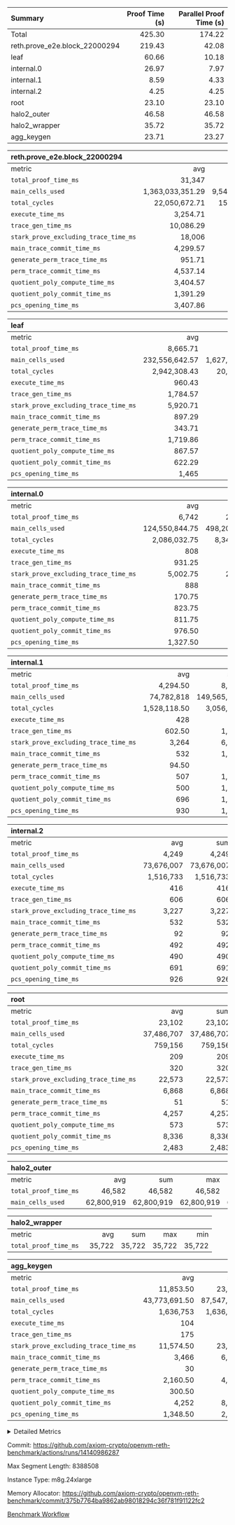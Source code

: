 | Summary | Proof Time (s) | Parallel Proof Time (s) |
|:---|---:|---:|
| Total |  425.30 |  174.22 |
| reth.prove_e2e.block_22000294 |  219.43 |  42.08 |
| leaf |  60.66 |  10.18 |
| internal.0 |  26.97 |  7.97 |
| internal.1 |  8.59 |  4.33 |
| internal.2 |  4.25 |  4.25 |
| root |  23.10 |  23.10 |
| halo2_outer |  46.58 |  46.58 |
| halo2_wrapper |  35.72 |  35.72 |
| agg_keygen |  23.71 |  23.27 |


| reth.prove_e2e.block_22000294 |||||
|:---|---:|---:|---:|---:|
|metric|avg|sum|max|min|
| `total_proof_time_ms ` |  31,347 |  219,429 |  42,082 |  25,185 |
| `main_cells_used     ` |  1,363,033,351.29 |  9,541,233,459 |  2,153,502,773 |  992,730,462 |
| `total_cycles        ` |  22,050,672.71 |  154,354,709 |  25,762,676 |  17,231,554 |
| `execute_time_ms     ` |  3,254.71 |  22,783 |  4,612 |  2,682 |
| `trace_gen_time_ms   ` |  10,086.29 |  70,604 |  10,979 |  8,768 |
| `stark_prove_excluding_trace_time_ms` |  18,006 |  126,042 |  26,602 |  13,735 |
| `main_trace_commit_time_ms` |  4,299.57 |  30,097 |  7,761 |  2,774 |
| `generate_perm_trace_time_ms` |  951.71 |  6,662 |  1,223 |  813 |
| `perm_trace_commit_time_ms` |  4,537.14 |  31,760 |  6,057 |  3,731 |
| `quotient_poly_compute_time_ms` |  3,404.57 |  23,832 |  6,235 |  2,106 |
| `quotient_poly_commit_time_ms` |  1,391.29 |  9,739 |  1,549 |  1,204 |
| `pcs_opening_time_ms ` |  3,407.86 |  23,855 |  3,758 |  3,063 |

| leaf |||||
|:---|---:|---:|---:|---:|
|metric|avg|sum|max|min|
| `total_proof_time_ms ` |  8,665.71 |  60,660 |  10,181 |  6,218 |
| `main_cells_used     ` |  232,556,642.57 |  1,627,896,498 |  278,699,304 |  156,790,590 |
| `total_cycles        ` |  2,942,308.43 |  20,596,159 |  3,459,094 |  2,040,256 |
| `execute_time_ms     ` |  960.43 |  6,723 |  1,105 |  736 |
| `trace_gen_time_ms   ` |  1,784.57 |  12,492 |  2,097 |  1,225 |
| `stark_prove_excluding_trace_time_ms` |  5,920.71 |  41,445 |  6,979 |  4,257 |
| `main_trace_commit_time_ms` |  897.29 |  6,281 |  1,056 |  658 |
| `generate_perm_trace_time_ms` |  343.71 |  2,406 |  412 |  235 |
| `perm_trace_commit_time_ms` |  1,719.86 |  12,039 |  2,039 |  1,221 |
| `quotient_poly_compute_time_ms` |  867.57 |  6,073 |  1,025 |  622 |
| `quotient_poly_commit_time_ms` |  622.29 |  4,356 |  740 |  455 |
| `pcs_opening_time_ms ` |  1,465 |  10,255 |  1,741 |  1,061 |

| internal.0 |||||
|:---|---:|---:|---:|---:|
|metric|avg|sum|max|min|
| `total_proof_time_ms ` |  6,742 |  26,968 |  7,971 |  4,309 |
| `main_cells_used     ` |  124,550,844.75 |  498,203,379 |  143,362,793 |  70,793,595 |
| `total_cycles        ` |  2,086,032.75 |  8,344,131 |  2,397,727 |  1,183,137 |
| `execute_time_ms     ` |  808 |  3,232 |  937 |  452 |
| `trace_gen_time_ms   ` |  931.25 |  3,725 |  1,079 |  532 |
| `stark_prove_excluding_trace_time_ms` |  5,002.75 |  20,011 |  5,955 |  3,325 |
| `main_trace_commit_time_ms` |  888 |  3,552 |  1,133 |  529 |
| `generate_perm_trace_time_ms` |  170.75 |  683 |  203 |  114 |
| `perm_trace_commit_time_ms` |  823.75 |  3,295 |  994 |  512 |
| `quotient_poly_compute_time_ms` |  811.75 |  3,247 |  1,003 |  518 |
| `quotient_poly_commit_time_ms` |  976.50 |  3,906 |  1,123 |  717 |
| `pcs_opening_time_ms ` |  1,327.50 |  5,310 |  1,496 |  929 |

| internal.1 |||||
|:---|---:|---:|---:|---:|
|metric|avg|sum|max|min|
| `total_proof_time_ms ` |  4,294.50 |  8,589 |  4,332 |  4,257 |
| `main_cells_used     ` |  74,782,818 |  149,565,636 |  75,084,651 |  74,480,985 |
| `total_cycles        ` |  1,528,118.50 |  3,056,237 |  1,531,881 |  1,524,356 |
| `execute_time_ms     ` |  428 |  856 |  431 |  425 |
| `trace_gen_time_ms   ` |  602.50 |  1,205 |  606 |  599 |
| `stark_prove_excluding_trace_time_ms` |  3,264 |  6,528 |  3,301 |  3,227 |
| `main_trace_commit_time_ms` |  532 |  1,064 |  539 |  525 |
| `generate_perm_trace_time_ms` |  94.50 |  189 |  95 |  94 |
| `perm_trace_commit_time_ms` |  507 |  1,014 |  518 |  496 |
| `quotient_poly_compute_time_ms` |  500 |  1,000 |  506 |  494 |
| `quotient_poly_commit_time_ms` |  696 |  1,392 |  701 |  691 |
| `pcs_opening_time_ms ` |  930 |  1,860 |  939 |  921 |

| internal.2 |||||
|:---|---:|---:|---:|---:|
|metric|avg|sum|max|min|
| `total_proof_time_ms ` |  4,249 |  4,249 |  4,249 |  4,249 |
| `main_cells_used     ` |  73,676,007 |  73,676,007 |  73,676,007 |  73,676,007 |
| `total_cycles        ` |  1,516,733 |  1,516,733 |  1,516,733 |  1,516,733 |
| `execute_time_ms     ` |  416 |  416 |  416 |  416 |
| `trace_gen_time_ms   ` |  606 |  606 |  606 |  606 |
| `stark_prove_excluding_trace_time_ms` |  3,227 |  3,227 |  3,227 |  3,227 |
| `main_trace_commit_time_ms` |  532 |  532 |  532 |  532 |
| `generate_perm_trace_time_ms` |  92 |  92 |  92 |  92 |
| `perm_trace_commit_time_ms` |  492 |  492 |  492 |  492 |
| `quotient_poly_compute_time_ms` |  490 |  490 |  490 |  490 |
| `quotient_poly_commit_time_ms` |  691 |  691 |  691 |  691 |
| `pcs_opening_time_ms ` |  926 |  926 |  926 |  926 |

| root |||||
|:---|---:|---:|---:|---:|
|metric|avg|sum|max|min|
| `total_proof_time_ms ` |  23,102 |  23,102 |  23,102 |  23,102 |
| `main_cells_used     ` |  37,486,707 |  37,486,707 |  37,486,707 |  37,486,707 |
| `total_cycles        ` |  759,156 |  759,156 |  759,156 |  759,156 |
| `execute_time_ms     ` |  209 |  209 |  209 |  209 |
| `trace_gen_time_ms   ` |  320 |  320 |  320 |  320 |
| `stark_prove_excluding_trace_time_ms` |  22,573 |  22,573 |  22,573 |  22,573 |
| `main_trace_commit_time_ms` |  6,868 |  6,868 |  6,868 |  6,868 |
| `generate_perm_trace_time_ms` |  51 |  51 |  51 |  51 |
| `perm_trace_commit_time_ms` |  4,257 |  4,257 |  4,257 |  4,257 |
| `quotient_poly_compute_time_ms` |  573 |  573 |  573 |  573 |
| `quotient_poly_commit_time_ms` |  8,336 |  8,336 |  8,336 |  8,336 |
| `pcs_opening_time_ms ` |  2,483 |  2,483 |  2,483 |  2,483 |

| halo2_outer |||||
|:---|---:|---:|---:|---:|
|metric|avg|sum|max|min|
| `total_proof_time_ms ` |  46,582 |  46,582 |  46,582 |  46,582 |
| `main_cells_used     ` |  62,800,919 |  62,800,919 |  62,800,919 |  62,800,919 |

| halo2_wrapper |||||
|:---|---:|---:|---:|---:|
|metric|avg|sum|max|min|
| `total_proof_time_ms ` |  35,722 |  35,722 |  35,722 |  35,722 |

| agg_keygen |||||
|:---|---:|---:|---:|---:|
|metric|avg|sum|max|min|
| `total_proof_time_ms ` |  11,853.50 |  23,707 |  23,266 |  441 |
| `main_cells_used     ` |  43,773,691.50 |  87,547,383 |  86,881,467 |  665,916 |
| `total_cycles        ` |  1,636,753 |  1,636,753 |  1,636,753 |  1,636,753 |
| `execute_time_ms     ` |  104 |  208 |  208 |  0 |
| `trace_gen_time_ms   ` |  175 |  350 |  324 |  26 |
| `stark_prove_excluding_trace_time_ms` |  11,574.50 |  23,149 |  22,734 |  415 |
| `main_trace_commit_time_ms` |  3,466 |  6,932 |  6,882 |  50 |
| `generate_perm_trace_time_ms` |  30 |  60 |  50 |  10 |
| `perm_trace_commit_time_ms` |  2,160.50 |  4,321 |  4,272 |  49 |
| `quotient_poly_compute_time_ms` |  300.50 |  601 |  572 |  29 |
| `quotient_poly_commit_time_ms` |  4,252 |  8,504 |  8,444 |  60 |
| `pcs_opening_time_ms ` |  1,348.50 |  2,697 |  2,485 |  212 |



<details>
<summary>Detailed Metrics</summary>

| air_name | block_number | quotient_deg | interactions | constraints |
| --- | --- | --- | --- | --- |
| AccessAdapterAir<16> | 22000294 | 2 | 5 | 12 | 
| AccessAdapterAir<2> | 22000294 | 2 | 5 | 12 | 
| AccessAdapterAir<32> | 22000294 | 2 | 5 | 12 | 
| AccessAdapterAir<4> | 22000294 | 2 | 5 | 12 | 
| AccessAdapterAir<8> | 22000294 | 2 | 5 | 12 | 
| BitwiseOperationLookupAir<8> | 22000294 | 2 | 2 | 4 | 
| KeccakVmAir | 22000294 | 2 | 321 | 4,513 | 
| MemoryMerkleAir<8> | 22000294 | 2 | 4 | 39 | 
| PersistentBoundaryAir<8> | 22000294 | 2 | 3 | 7 | 
| PhantomAir | 22000294 | 2 | 3 | 5 | 
| Poseidon2PeripheryAir<BabyBearParameters>, 1> | 22000294 | 2 | 1 | 286 | 
| ProgramAir | 22000294 | 1 | 1 | 4 | 
| RangeTupleCheckerAir<2> | 22000294 | 1 | 1 | 4 | 
| Rv32HintStoreAir | 22000294 | 2 | 18 | 28 | 
| Sha256VmAir | 22000294 | 2 | 50 | 663 | 
| VariableRangeCheckerAir | 22000294 | 1 | 1 | 4 | 
| VmAirWrapper<Rv32BaseAluAdapterAir, BaseAluCoreAir<4, 8> | 22000294 | 2 | 20 | 37 | 
| VmAirWrapper<Rv32BaseAluAdapterAir, LessThanCoreAir<4, 8> | 22000294 | 2 | 18 | 40 | 
| VmAirWrapper<Rv32BaseAluAdapterAir, ShiftCoreAir<4, 8> | 22000294 | 2 | 24 | 91 | 
| VmAirWrapper<Rv32BranchAdapterAir, BranchEqualCoreAir<4> | 22000294 | 2 | 11 | 20 | 
| VmAirWrapper<Rv32BranchAdapterAir, BranchLessThanCoreAir<4, 8> | 22000294 | 2 | 13 | 35 | 
| VmAirWrapper<Rv32CondRdWriteAdapterAir, Rv32JalLuiCoreAir> | 22000294 | 2 | 10 | 18 | 
| VmAirWrapper<Rv32HeapAdapterAir<2, 32, 32>, BaseAluCoreAir<32, 8> | 22000294 | 2 | 61 | 126 | 
| VmAirWrapper<Rv32HeapAdapterAir<2, 32, 32>, LessThanCoreAir<32, 8> | 22000294 | 2 | 31 | 129 | 
| VmAirWrapper<Rv32HeapAdapterAir<2, 32, 32>, MultiplicationCoreAir<32, 8> | 22000294 | 2 | 61 | 57 | 
| VmAirWrapper<Rv32HeapAdapterAir<2, 32, 32>, ShiftCoreAir<32, 8> | 22000294 | 2 | 79 | 2,161 | 
| VmAirWrapper<Rv32HeapBranchAdapterAir<2, 32>, BranchEqualCoreAir<32> | 22000294 | 2 | 20 | 55 | 
| VmAirWrapper<Rv32HeapBranchAdapterAir<2, 32>, BranchLessThanCoreAir<32, 8> | 22000294 | 2 | 22 | 126 | 
| VmAirWrapper<Rv32IsEqualModAdapterAir<2, 1, 32, 32>, ModularIsEqualCoreAir<32, 4, 8> | 22000294 | 2 | 25 | 225 | 
| VmAirWrapper<Rv32IsEqualModAdapterAir<2, 3, 16, 48>, ModularIsEqualCoreAir<48, 4, 8> | 22000294 | 2 | 41 | 333 | 
| VmAirWrapper<Rv32JalrAdapterAir, Rv32JalrCoreAir> | 22000294 | 2 | 16 | 20 | 
| VmAirWrapper<Rv32LoadStoreAdapterAir, LoadSignExtendCoreAir<4, 8> | 22000294 | 2 | 18 | 33 | 
| VmAirWrapper<Rv32LoadStoreAdapterAir, LoadStoreCoreAir<4> | 22000294 | 2 | 17 | 40 | 
| VmAirWrapper<Rv32MultAdapterAir, DivRemCoreAir<4, 8> | 22000294 | 2 | 25 | 84 | 
| VmAirWrapper<Rv32MultAdapterAir, MulHCoreAir<4, 8> | 22000294 | 2 | 24 | 31 | 
| VmAirWrapper<Rv32MultAdapterAir, MultiplicationCoreAir<4, 8> | 22000294 | 2 | 19 | 19 | 
| VmAirWrapper<Rv32RdWriteAdapterAir, Rv32AuipcCoreAir> | 22000294 | 2 | 12 | 14 | 
| VmAirWrapper<Rv32VecHeapAdapterAir<1, 2, 2, 32, 32>, FieldExpressionCoreAir> | 22000294 | 2 | 415 | 480 | 
| VmAirWrapper<Rv32VecHeapAdapterAir<1, 6, 6, 16, 16>, FieldExpressionCoreAir> | 22000294 | 2 | 832 | 921 | 
| VmAirWrapper<Rv32VecHeapAdapterAir<2, 1, 1, 32, 32>, FieldExpressionCoreAir> | 22000294 | 2 | 158 | 190 | 
| VmAirWrapper<Rv32VecHeapAdapterAir<2, 2, 2, 32, 32>, FieldExpressionCoreAir> | 22000294 | 2 | 428 | 457 | 
| VmAirWrapper<Rv32VecHeapAdapterAir<2, 3, 3, 16, 16>, FieldExpressionCoreAir> | 22000294 | 2 | 246 | 288 | 
| VmAirWrapper<Rv32VecHeapAdapterAir<2, 6, 6, 16, 16>, FieldExpressionCoreAir> | 22000294 | 2 | 668 | 701 | 
| VmConnectorAir | 22000294 | 2 | 5 | 11 | 

| block_number | execute_time_ms |
| --- | --- |
| 22000294 | 208 | 

| group | air_name | block_number | rows | quotient_deg | prep_cols | perm_cols | main_cols | interactions | constraints | cells |
| --- | --- | --- | --- | --- | --- | --- | --- | --- | --- | --- |
| agg_keygen | AccessAdapterAir<16> | 22000294 |  | 2 |  |  |  | 5 | 12 |  | 
| agg_keygen | AccessAdapterAir<2> | 22000294 | 524,288 | 8 |  | 16 | 11 | 5 | 12 | 14,155,776 | 
| agg_keygen | AccessAdapterAir<32> | 22000294 |  | 2 |  |  |  | 5 | 12 |  | 
| agg_keygen | AccessAdapterAir<4> | 22000294 | 262,144 | 8 |  | 16 | 13 | 5 | 12 | 7,602,176 | 
| agg_keygen | AccessAdapterAir<8> | 22000294 | 8,192 | 8 |  | 16 | 17 | 5 | 12 | 270,336 | 
| agg_keygen | BitwiseOperationLookupAir<8> | 22000294 |  | 2 |  |  |  | 2 | 4 |  | 
| agg_keygen | FriReducedOpeningAir | 22000294 | 524,288 | 8 |  | 84 | 27 | 39 | 71 | 58,195,968 | 
| agg_keygen | JalRangeCheckAir | 22000294 | 65,536 | 8 |  | 28 | 12 | 9 | 14 | 2,621,440 | 
| agg_keygen | MemoryMerkleAir<8> | 22000294 |  | 2 |  |  |  | 4 | 39 |  | 
| agg_keygen | NativePoseidon2Air<BabyBearParameters>, 1> | 22000294 | 65,536 | 8 |  | 312 | 398 | 136 | 572 | 46,530,560 | 
| agg_keygen | PersistentBoundaryAir<8> | 22000294 |  | 2 |  |  |  | 3 | 7 |  | 
| agg_keygen | PhantomAir | 22000294 | 32,768 | 4 |  | 12 | 6 | 3 | 5 | 589,824 | 
| agg_keygen | Poseidon2PeripheryAir<BabyBearParameters>, 1> | 22000294 |  | 2 |  |  |  | 1 | 286 |  | 
| agg_keygen | ProgramAir | 22000294 | 131,072 | 1 |  | 8 | 10 | 1 | 4 | 2,359,296 | 
| agg_keygen | RangeTupleCheckerAir<2> | 22000294 |  | 1 |  |  |  | 1 | 4 |  | 
| agg_keygen | Rv32HintStoreAir | 22000294 |  | 2 |  |  |  | 18 | 28 |  | 
| agg_keygen | VariableRangeCheckerAir | 22000294 | 262,144 | 1 | 2 | 8 | 1 | 1 | 4 | 2,359,296 | 
| agg_keygen | VmAirWrapper<AluNativeAdapterAir, FieldArithmeticCoreAir> | 22000294 | 1,048,576 | 8 |  | 36 | 29 | 15 | 27 | 68,157,440 | 
| agg_keygen | VmAirWrapper<BranchNativeAdapterAir, BranchEqualCoreAir<1> | 22000294 | 262,144 | 8 |  | 28 | 23 | 11 | 25 | 13,369,344 | 
| agg_keygen | VmAirWrapper<NativeAdapterAir<2, 0>, PublicValuesCoreAir> | 22000294 | 64 | 8 |  | 28 | 27 | 11 | 30 | 3,520 | 
| agg_keygen | VmAirWrapper<NativeLoadStoreAdapterAir<1>, NativeLoadStoreCoreAir<1> | 22000294 | 524,288 | 8 |  | 40 | 21 | 15 | 20 | 31,981,568 | 
| agg_keygen | VmAirWrapper<NativeLoadStoreAdapterAir<4>, NativeLoadStoreCoreAir<4> | 22000294 | 131,072 | 8 |  | 40 | 27 | 15 | 20 | 8,781,824 | 
| agg_keygen | VmAirWrapper<NativeVectorizedAdapterAir<4>, FieldExtensionCoreAir> | 22000294 | 131,072 | 8 |  | 36 | 38 | 15 | 27 | 9,699,328 | 
| agg_keygen | VmAirWrapper<Rv32BaseAluAdapterAir, BaseAluCoreAir<4, 8> | 22000294 |  | 2 |  |  |  | 20 | 37 |  | 
| agg_keygen | VmAirWrapper<Rv32BaseAluAdapterAir, LessThanCoreAir<4, 8> | 22000294 |  | 2 |  |  |  | 18 | 40 |  | 
| agg_keygen | VmAirWrapper<Rv32BaseAluAdapterAir, ShiftCoreAir<4, 8> | 22000294 |  | 2 |  |  |  | 24 | 91 |  | 
| agg_keygen | VmAirWrapper<Rv32BranchAdapterAir, BranchEqualCoreAir<4> | 22000294 |  | 2 |  |  |  | 11 | 20 |  | 
| agg_keygen | VmAirWrapper<Rv32BranchAdapterAir, BranchLessThanCoreAir<4, 8> | 22000294 |  | 2 |  |  |  | 13 | 35 |  | 
| agg_keygen | VmAirWrapper<Rv32CondRdWriteAdapterAir, Rv32JalLuiCoreAir> | 22000294 |  | 2 |  |  |  | 10 | 18 |  | 
| agg_keygen | VmAirWrapper<Rv32JalrAdapterAir, Rv32JalrCoreAir> | 22000294 |  | 2 |  |  |  | 16 | 20 |  | 
| agg_keygen | VmAirWrapper<Rv32LoadStoreAdapterAir, LoadSignExtendCoreAir<4, 8> | 22000294 |  | 2 |  |  |  | 18 | 33 |  | 
| agg_keygen | VmAirWrapper<Rv32LoadStoreAdapterAir, LoadStoreCoreAir<4> | 22000294 |  | 2 |  |  |  | 17 | 40 |  | 
| agg_keygen | VmAirWrapper<Rv32MultAdapterAir, DivRemCoreAir<4, 8> | 22000294 |  | 2 |  |  |  | 25 | 84 |  | 
| agg_keygen | VmAirWrapper<Rv32MultAdapterAir, MulHCoreAir<4, 8> | 22000294 |  | 2 |  |  |  | 24 | 31 |  | 
| agg_keygen | VmAirWrapper<Rv32MultAdapterAir, MultiplicationCoreAir<4, 8> | 22000294 |  | 2 |  |  |  | 19 | 19 |  | 
| agg_keygen | VmAirWrapper<Rv32RdWriteAdapterAir, Rv32AuipcCoreAir> | 22000294 |  | 2 |  |  |  | 12 | 14 |  | 
| agg_keygen | VmConnectorAir | 22000294 | 2 | 8 | 1 | 16 | 5 | 5 | 11 | 42 | 
| agg_keygen | VolatileBoundaryAir | 22000294 | 131,072 | 8 |  | 20 | 12 | 7 | 19 | 4,194,304 | 

| group | air_name | block_number | idx | rows | prep_cols | perm_cols | main_cols | cells |
| --- | --- | --- | --- | --- | --- | --- | --- | --- |
| internal.0 | AccessAdapterAir<2> | 22000294 | 0 | 524,288 |  | 12 | 11 | 12,058,624 | 
| internal.0 | AccessAdapterAir<2> | 22000294 | 1 | 524,288 |  | 12 | 11 | 12,058,624 | 
| internal.0 | AccessAdapterAir<2> | 22000294 | 2 | 1,048,576 |  | 12 | 11 | 24,117,248 | 
| internal.0 | AccessAdapterAir<2> | 22000294 | 3 | 524,288 |  | 12 | 11 | 12,058,624 | 
| internal.0 | AccessAdapterAir<4> | 22000294 | 0 | 262,144 |  | 12 | 13 | 6,553,600 | 
| internal.0 | AccessAdapterAir<4> | 22000294 | 1 | 262,144 |  | 12 | 13 | 6,553,600 | 
| internal.0 | AccessAdapterAir<4> | 22000294 | 2 | 262,144 |  | 12 | 13 | 6,553,600 | 
| internal.0 | AccessAdapterAir<4> | 22000294 | 3 | 262,144 |  | 12 | 13 | 6,553,600 | 
| internal.0 | AccessAdapterAir<8> | 22000294 | 0 | 8,192 |  | 12 | 17 | 237,568 | 
| internal.0 | AccessAdapterAir<8> | 22000294 | 1 | 8,192 |  | 12 | 17 | 237,568 | 
| internal.0 | AccessAdapterAir<8> | 22000294 | 2 | 8,192 |  | 12 | 17 | 237,568 | 
| internal.0 | AccessAdapterAir<8> | 22000294 | 3 | 4,096 |  | 12 | 17 | 118,784 | 
| internal.0 | FriReducedOpeningAir | 22000294 | 0 | 1,048,576 |  | 44 | 27 | 74,448,896 | 
| internal.0 | FriReducedOpeningAir | 22000294 | 1 | 1,048,576 |  | 44 | 27 | 74,448,896 | 
| internal.0 | FriReducedOpeningAir | 22000294 | 2 | 1,048,576 |  | 44 | 27 | 74,448,896 | 
| internal.0 | FriReducedOpeningAir | 22000294 | 3 | 524,288 |  | 44 | 27 | 37,224,448 | 
| internal.0 | JalRangeCheckAir | 22000294 | 0 | 131,072 |  | 16 | 12 | 3,670,016 | 
| internal.0 | JalRangeCheckAir | 22000294 | 1 | 131,072 |  | 16 | 12 | 3,670,016 | 
| internal.0 | JalRangeCheckAir | 22000294 | 2 | 131,072 |  | 16 | 12 | 3,670,016 | 
| internal.0 | JalRangeCheckAir | 22000294 | 3 | 65,536 |  | 16 | 12 | 1,835,008 | 
| internal.0 | NativePoseidon2Air<BabyBearParameters>, 1> | 22000294 | 0 | 131,072 |  | 160 | 398 | 73,138,176 | 
| internal.0 | NativePoseidon2Air<BabyBearParameters>, 1> | 22000294 | 1 | 131,072 |  | 160 | 398 | 73,138,176 | 
| internal.0 | NativePoseidon2Air<BabyBearParameters>, 1> | 22000294 | 2 | 262,144 |  | 160 | 398 | 146,276,352 | 
| internal.0 | NativePoseidon2Air<BabyBearParameters>, 1> | 22000294 | 3 | 65,536 |  | 160 | 398 | 36,569,088 | 
| internal.0 | PhantomAir | 22000294 | 0 | 65,536 |  | 8 | 6 | 917,504 | 
| internal.0 | PhantomAir | 22000294 | 1 | 65,536 |  | 8 | 6 | 917,504 | 
| internal.0 | PhantomAir | 22000294 | 2 | 65,536 |  | 8 | 6 | 917,504 | 
| internal.0 | PhantomAir | 22000294 | 3 | 16,384 |  | 8 | 6 | 229,376 | 
| internal.0 | ProgramAir | 22000294 | 0 | 131,072 |  | 8 | 10 | 2,359,296 | 
| internal.0 | ProgramAir | 22000294 | 1 | 131,072 |  | 8 | 10 | 2,359,296 | 
| internal.0 | ProgramAir | 22000294 | 2 | 131,072 |  | 8 | 10 | 2,359,296 | 
| internal.0 | ProgramAir | 22000294 | 3 | 131,072 |  | 8 | 10 | 2,359,296 | 
| internal.0 | VariableRangeCheckerAir | 22000294 | 0 | 262,144 | 2 | 8 | 1 | 2,359,296 | 
| internal.0 | VariableRangeCheckerAir | 22000294 | 1 | 262,144 | 2 | 8 | 1 | 2,359,296 | 
| internal.0 | VariableRangeCheckerAir | 22000294 | 2 | 262,144 | 2 | 8 | 1 | 2,359,296 | 
| internal.0 | VariableRangeCheckerAir | 22000294 | 3 | 262,144 | 2 | 8 | 1 | 2,359,296 | 
| internal.0 | VmAirWrapper<AluNativeAdapterAir, FieldArithmeticCoreAir> | 22000294 | 0 | 2,097,152 |  | 20 | 29 | 102,760,448 | 
| internal.0 | VmAirWrapper<AluNativeAdapterAir, FieldArithmeticCoreAir> | 22000294 | 1 | 2,097,152 |  | 20 | 29 | 102,760,448 | 
| internal.0 | VmAirWrapper<AluNativeAdapterAir, FieldArithmeticCoreAir> | 22000294 | 2 | 2,097,152 |  | 20 | 29 | 102,760,448 | 
| internal.0 | VmAirWrapper<AluNativeAdapterAir, FieldArithmeticCoreAir> | 22000294 | 3 | 1,048,576 |  | 20 | 29 | 51,380,224 | 
| internal.0 | VmAirWrapper<BranchNativeAdapterAir, BranchEqualCoreAir<1> | 22000294 | 0 | 262,144 |  | 16 | 23 | 10,223,616 | 
| internal.0 | VmAirWrapper<BranchNativeAdapterAir, BranchEqualCoreAir<1> | 22000294 | 1 | 262,144 |  | 16 | 23 | 10,223,616 | 
| internal.0 | VmAirWrapper<BranchNativeAdapterAir, BranchEqualCoreAir<1> | 22000294 | 2 | 262,144 |  | 16 | 23 | 10,223,616 | 
| internal.0 | VmAirWrapper<BranchNativeAdapterAir, BranchEqualCoreAir<1> | 22000294 | 3 | 131,072 |  | 16 | 23 | 5,111,808 | 
| internal.0 | VmAirWrapper<NativeAdapterAir<2, 0>, PublicValuesCoreAir> | 22000294 | 0 | 64 |  | 16 | 23 | 2,496 | 
| internal.0 | VmAirWrapper<NativeAdapterAir<2, 0>, PublicValuesCoreAir> | 22000294 | 1 | 64 |  | 16 | 23 | 2,496 | 
| internal.0 | VmAirWrapper<NativeAdapterAir<2, 0>, PublicValuesCoreAir> | 22000294 | 2 | 64 |  | 16 | 23 | 2,496 | 
| internal.0 | VmAirWrapper<NativeAdapterAir<2, 0>, PublicValuesCoreAir> | 22000294 | 3 | 64 |  | 16 | 23 | 2,496 | 
| internal.0 | VmAirWrapper<NativeLoadStoreAdapterAir<1>, NativeLoadStoreCoreAir<1> | 22000294 | 0 | 524,288 |  | 24 | 21 | 23,592,960 | 
| internal.0 | VmAirWrapper<NativeLoadStoreAdapterAir<1>, NativeLoadStoreCoreAir<1> | 22000294 | 1 | 524,288 |  | 24 | 21 | 23,592,960 | 
| internal.0 | VmAirWrapper<NativeLoadStoreAdapterAir<1>, NativeLoadStoreCoreAir<1> | 22000294 | 2 | 524,288 |  | 24 | 21 | 23,592,960 | 
| internal.0 | VmAirWrapper<NativeLoadStoreAdapterAir<1>, NativeLoadStoreCoreAir<1> | 22000294 | 3 | 262,144 |  | 24 | 21 | 11,796,480 | 
| internal.0 | VmAirWrapper<NativeLoadStoreAdapterAir<4>, NativeLoadStoreCoreAir<4> | 22000294 | 0 | 262,144 |  | 24 | 27 | 13,369,344 | 
| internal.0 | VmAirWrapper<NativeLoadStoreAdapterAir<4>, NativeLoadStoreCoreAir<4> | 22000294 | 1 | 262,144 |  | 24 | 27 | 13,369,344 | 
| internal.0 | VmAirWrapper<NativeLoadStoreAdapterAir<4>, NativeLoadStoreCoreAir<4> | 22000294 | 2 | 262,144 |  | 24 | 27 | 13,369,344 | 
| internal.0 | VmAirWrapper<NativeLoadStoreAdapterAir<4>, NativeLoadStoreCoreAir<4> | 22000294 | 3 | 131,072 |  | 24 | 27 | 6,684,672 | 
| internal.0 | VmAirWrapper<NativeVectorizedAdapterAir<4>, FieldExtensionCoreAir> | 22000294 | 0 | 262,144 |  | 20 | 38 | 15,204,352 | 
| internal.0 | VmAirWrapper<NativeVectorizedAdapterAir<4>, FieldExtensionCoreAir> | 22000294 | 1 | 262,144 |  | 20 | 38 | 15,204,352 | 
| internal.0 | VmAirWrapper<NativeVectorizedAdapterAir<4>, FieldExtensionCoreAir> | 22000294 | 2 | 262,144 |  | 20 | 38 | 15,204,352 | 
| internal.0 | VmAirWrapper<NativeVectorizedAdapterAir<4>, FieldExtensionCoreAir> | 22000294 | 3 | 131,072 |  | 20 | 38 | 7,602,176 | 
| internal.0 | VmConnectorAir | 22000294 | 0 | 2 | 1 | 12 | 5 | 34 | 
| internal.0 | VmConnectorAir | 22000294 | 1 | 2 | 1 | 12 | 5 | 34 | 
| internal.0 | VmConnectorAir | 22000294 | 2 | 2 | 1 | 12 | 5 | 34 | 
| internal.0 | VmConnectorAir | 22000294 | 3 | 2 | 1 | 12 | 5 | 34 | 
| internal.0 | VolatileBoundaryAir | 22000294 | 0 | 262,144 |  | 12 | 12 | 6,291,456 | 
| internal.0 | VolatileBoundaryAir | 22000294 | 1 | 262,144 |  | 12 | 12 | 6,291,456 | 
| internal.0 | VolatileBoundaryAir | 22000294 | 2 | 262,144 |  | 12 | 12 | 6,291,456 | 
| internal.0 | VolatileBoundaryAir | 22000294 | 3 | 262,144 |  | 12 | 12 | 6,291,456 | 
| internal.1 | AccessAdapterAir<2> | 22000294 | 4 | 524,288 |  | 12 | 11 | 12,058,624 | 
| internal.1 | AccessAdapterAir<2> | 22000294 | 5 | 524,288 |  | 12 | 11 | 12,058,624 | 
| internal.1 | AccessAdapterAir<4> | 22000294 | 4 | 262,144 |  | 12 | 13 | 6,553,600 | 
| internal.1 | AccessAdapterAir<4> | 22000294 | 5 | 262,144 |  | 12 | 13 | 6,553,600 | 
| internal.1 | AccessAdapterAir<8> | 22000294 | 4 | 8,192 |  | 12 | 17 | 237,568 | 
| internal.1 | AccessAdapterAir<8> | 22000294 | 5 | 8,192 |  | 12 | 17 | 237,568 | 
| internal.1 | FriReducedOpeningAir | 22000294 | 4 | 262,144 |  | 44 | 27 | 18,612,224 | 
| internal.1 | FriReducedOpeningAir | 22000294 | 5 | 262,144 |  | 44 | 27 | 18,612,224 | 
| internal.1 | JalRangeCheckAir | 22000294 | 4 | 65,536 |  | 16 | 12 | 1,835,008 | 
| internal.1 | JalRangeCheckAir | 22000294 | 5 | 65,536 |  | 16 | 12 | 1,835,008 | 
| internal.1 | NativePoseidon2Air<BabyBearParameters>, 1> | 22000294 | 4 | 65,536 |  | 160 | 398 | 36,569,088 | 
| internal.1 | NativePoseidon2Air<BabyBearParameters>, 1> | 22000294 | 5 | 65,536 |  | 160 | 398 | 36,569,088 | 
| internal.1 | PhantomAir | 22000294 | 4 | 16,384 |  | 8 | 6 | 229,376 | 
| internal.1 | PhantomAir | 22000294 | 5 | 16,384 |  | 8 | 6 | 229,376 | 
| internal.1 | ProgramAir | 22000294 | 4 | 131,072 |  | 8 | 10 | 2,359,296 | 
| internal.1 | ProgramAir | 22000294 | 5 | 131,072 |  | 8 | 10 | 2,359,296 | 
| internal.1 | VariableRangeCheckerAir | 22000294 | 4 | 262,144 | 2 | 8 | 1 | 2,359,296 | 
| internal.1 | VariableRangeCheckerAir | 22000294 | 5 | 262,144 | 2 | 8 | 1 | 2,359,296 | 
| internal.1 | VmAirWrapper<AluNativeAdapterAir, FieldArithmeticCoreAir> | 22000294 | 4 | 1,048,576 |  | 20 | 29 | 51,380,224 | 
| internal.1 | VmAirWrapper<AluNativeAdapterAir, FieldArithmeticCoreAir> | 22000294 | 5 | 1,048,576 |  | 20 | 29 | 51,380,224 | 
| internal.1 | VmAirWrapper<BranchNativeAdapterAir, BranchEqualCoreAir<1> | 22000294 | 4 | 262,144 |  | 16 | 23 | 10,223,616 | 
| internal.1 | VmAirWrapper<BranchNativeAdapterAir, BranchEqualCoreAir<1> | 22000294 | 5 | 262,144 |  | 16 | 23 | 10,223,616 | 
| internal.1 | VmAirWrapper<NativeAdapterAir<2, 0>, PublicValuesCoreAir> | 22000294 | 4 | 64 |  | 16 | 23 | 2,496 | 
| internal.1 | VmAirWrapper<NativeAdapterAir<2, 0>, PublicValuesCoreAir> | 22000294 | 5 | 64 |  | 16 | 23 | 2,496 | 
| internal.1 | VmAirWrapper<NativeLoadStoreAdapterAir<1>, NativeLoadStoreCoreAir<1> | 22000294 | 4 | 524,288 |  | 24 | 21 | 23,592,960 | 
| internal.1 | VmAirWrapper<NativeLoadStoreAdapterAir<1>, NativeLoadStoreCoreAir<1> | 22000294 | 5 | 524,288 |  | 24 | 21 | 23,592,960 | 
| internal.1 | VmAirWrapper<NativeLoadStoreAdapterAir<4>, NativeLoadStoreCoreAir<4> | 22000294 | 4 | 131,072 |  | 24 | 27 | 6,684,672 | 
| internal.1 | VmAirWrapper<NativeLoadStoreAdapterAir<4>, NativeLoadStoreCoreAir<4> | 22000294 | 5 | 131,072 |  | 24 | 27 | 6,684,672 | 
| internal.1 | VmAirWrapper<NativeVectorizedAdapterAir<4>, FieldExtensionCoreAir> | 22000294 | 4 | 131,072 |  | 20 | 38 | 7,602,176 | 
| internal.1 | VmAirWrapper<NativeVectorizedAdapterAir<4>, FieldExtensionCoreAir> | 22000294 | 5 | 131,072 |  | 20 | 38 | 7,602,176 | 
| internal.1 | VmConnectorAir | 22000294 | 4 | 2 | 1 | 12 | 5 | 34 | 
| internal.1 | VmConnectorAir | 22000294 | 5 | 2 | 1 | 12 | 5 | 34 | 
| internal.1 | VolatileBoundaryAir | 22000294 | 4 | 131,072 |  | 12 | 12 | 3,145,728 | 
| internal.1 | VolatileBoundaryAir | 22000294 | 5 | 262,144 |  | 12 | 12 | 6,291,456 | 
| internal.2 | AccessAdapterAir<2> | 22000294 | 6 | 524,288 |  | 12 | 11 | 12,058,624 | 
| internal.2 | AccessAdapterAir<4> | 22000294 | 6 | 262,144 |  | 12 | 13 | 6,553,600 | 
| internal.2 | AccessAdapterAir<8> | 22000294 | 6 | 8,192 |  | 12 | 17 | 237,568 | 
| internal.2 | FriReducedOpeningAir | 22000294 | 6 | 262,144 |  | 44 | 27 | 18,612,224 | 
| internal.2 | JalRangeCheckAir | 22000294 | 6 | 65,536 |  | 16 | 12 | 1,835,008 | 
| internal.2 | NativePoseidon2Air<BabyBearParameters>, 1> | 22000294 | 6 | 65,536 |  | 160 | 398 | 36,569,088 | 
| internal.2 | PhantomAir | 22000294 | 6 | 16,384 |  | 8 | 6 | 229,376 | 
| internal.2 | ProgramAir | 22000294 | 6 | 131,072 |  | 8 | 10 | 2,359,296 | 
| internal.2 | VariableRangeCheckerAir | 22000294 | 6 | 262,144 | 2 | 8 | 1 | 2,359,296 | 
| internal.2 | VmAirWrapper<AluNativeAdapterAir, FieldArithmeticCoreAir> | 22000294 | 6 | 1,048,576 |  | 20 | 29 | 51,380,224 | 
| internal.2 | VmAirWrapper<BranchNativeAdapterAir, BranchEqualCoreAir<1> | 22000294 | 6 | 262,144 |  | 16 | 23 | 10,223,616 | 
| internal.2 | VmAirWrapper<NativeAdapterAir<2, 0>, PublicValuesCoreAir> | 22000294 | 6 | 64 |  | 16 | 23 | 2,496 | 
| internal.2 | VmAirWrapper<NativeLoadStoreAdapterAir<1>, NativeLoadStoreCoreAir<1> | 22000294 | 6 | 524,288 |  | 24 | 21 | 23,592,960 | 
| internal.2 | VmAirWrapper<NativeLoadStoreAdapterAir<4>, NativeLoadStoreCoreAir<4> | 22000294 | 6 | 131,072 |  | 24 | 27 | 6,684,672 | 
| internal.2 | VmAirWrapper<NativeVectorizedAdapterAir<4>, FieldExtensionCoreAir> | 22000294 | 6 | 131,072 |  | 20 | 38 | 7,602,176 | 
| internal.2 | VmConnectorAir | 22000294 | 6 | 2 | 1 | 12 | 5 | 34 | 
| internal.2 | VolatileBoundaryAir | 22000294 | 6 | 131,072 |  | 12 | 12 | 3,145,728 | 
| leaf | AccessAdapterAir<2> | 22000294 | 0 | 1,048,576 |  | 16 | 11 | 28,311,552 | 
| leaf | AccessAdapterAir<2> | 22000294 | 1 | 1,048,576 |  | 16 | 11 | 28,311,552 | 
| leaf | AccessAdapterAir<2> | 22000294 | 2 | 2,097,152 |  | 16 | 11 | 56,623,104 | 
| leaf | AccessAdapterAir<2> | 22000294 | 3 | 1,048,576 |  | 16 | 11 | 28,311,552 | 
| leaf | AccessAdapterAir<2> | 22000294 | 4 | 2,097,152 |  | 16 | 11 | 56,623,104 | 
| leaf | AccessAdapterAir<2> | 22000294 | 5 | 2,097,152 |  | 16 | 11 | 56,623,104 | 
| leaf | AccessAdapterAir<2> | 22000294 | 6 | 1,048,576 |  | 16 | 11 | 28,311,552 | 
| leaf | AccessAdapterAir<4> | 22000294 | 0 | 524,288 |  | 16 | 13 | 15,204,352 | 
| leaf | AccessAdapterAir<4> | 22000294 | 1 | 524,288 |  | 16 | 13 | 15,204,352 | 
| leaf | AccessAdapterAir<4> | 22000294 | 2 | 1,048,576 |  | 16 | 13 | 30,408,704 | 
| leaf | AccessAdapterAir<4> | 22000294 | 3 | 524,288 |  | 16 | 13 | 15,204,352 | 
| leaf | AccessAdapterAir<4> | 22000294 | 4 | 1,048,576 |  | 16 | 13 | 30,408,704 | 
| leaf | AccessAdapterAir<4> | 22000294 | 5 | 1,048,576 |  | 16 | 13 | 30,408,704 | 
| leaf | AccessAdapterAir<4> | 22000294 | 6 | 524,288 |  | 16 | 13 | 15,204,352 | 
| leaf | AccessAdapterAir<8> | 22000294 | 0 | 32,768 |  | 16 | 17 | 1,081,344 | 
| leaf | AccessAdapterAir<8> | 22000294 | 1 | 16,384 |  | 16 | 17 | 540,672 | 
| leaf | AccessAdapterAir<8> | 22000294 | 2 | 32,768 |  | 16 | 17 | 1,081,344 | 
| leaf | AccessAdapterAir<8> | 22000294 | 3 | 16,384 |  | 16 | 17 | 540,672 | 
| leaf | AccessAdapterAir<8> | 22000294 | 4 | 32,768 |  | 16 | 17 | 1,081,344 | 
| leaf | AccessAdapterAir<8> | 22000294 | 5 | 32,768 |  | 16 | 17 | 1,081,344 | 
| leaf | AccessAdapterAir<8> | 22000294 | 6 | 16,384 |  | 16 | 17 | 540,672 | 
| leaf | FriReducedOpeningAir | 22000294 | 0 | 4,194,304 |  | 84 | 27 | 465,567,744 | 
| leaf | FriReducedOpeningAir | 22000294 | 1 | 2,097,152 |  | 84 | 27 | 232,783,872 | 
| leaf | FriReducedOpeningAir | 22000294 | 2 | 4,194,304 |  | 84 | 27 | 465,567,744 | 
| leaf | FriReducedOpeningAir | 22000294 | 3 | 2,097,152 |  | 84 | 27 | 232,783,872 | 
| leaf | FriReducedOpeningAir | 22000294 | 4 | 4,194,304 |  | 84 | 27 | 465,567,744 | 
| leaf | FriReducedOpeningAir | 22000294 | 5 | 4,194,304 |  | 84 | 27 | 465,567,744 | 
| leaf | FriReducedOpeningAir | 22000294 | 6 | 2,097,152 |  | 84 | 27 | 232,783,872 | 
| leaf | JalRangeCheckAir | 22000294 | 0 | 65,536 |  | 28 | 12 | 2,621,440 | 
| leaf | JalRangeCheckAir | 22000294 | 1 | 65,536 |  | 28 | 12 | 2,621,440 | 
| leaf | JalRangeCheckAir | 22000294 | 2 | 65,536 |  | 28 | 12 | 2,621,440 | 
| leaf | JalRangeCheckAir | 22000294 | 3 | 65,536 |  | 28 | 12 | 2,621,440 | 
| leaf | JalRangeCheckAir | 22000294 | 4 | 65,536 |  | 28 | 12 | 2,621,440 | 
| leaf | JalRangeCheckAir | 22000294 | 5 | 65,536 |  | 28 | 12 | 2,621,440 | 
| leaf | JalRangeCheckAir | 22000294 | 6 | 65,536 |  | 28 | 12 | 2,621,440 | 
| leaf | NativePoseidon2Air<BabyBearParameters>, 1> | 22000294 | 0 | 262,144 |  | 312 | 398 | 186,122,240 | 
| leaf | NativePoseidon2Air<BabyBearParameters>, 1> | 22000294 | 1 | 262,144 |  | 312 | 398 | 186,122,240 | 
| leaf | NativePoseidon2Air<BabyBearParameters>, 1> | 22000294 | 2 | 262,144 |  | 312 | 398 | 186,122,240 | 
| leaf | NativePoseidon2Air<BabyBearParameters>, 1> | 22000294 | 3 | 262,144 |  | 312 | 398 | 186,122,240 | 
| leaf | NativePoseidon2Air<BabyBearParameters>, 1> | 22000294 | 4 | 262,144 |  | 312 | 398 | 186,122,240 | 
| leaf | NativePoseidon2Air<BabyBearParameters>, 1> | 22000294 | 5 | 262,144 |  | 312 | 398 | 186,122,240 | 
| leaf | NativePoseidon2Air<BabyBearParameters>, 1> | 22000294 | 6 | 262,144 |  | 312 | 398 | 186,122,240 | 
| leaf | PhantomAir | 22000294 | 0 | 32,768 |  | 12 | 6 | 589,824 | 
| leaf | PhantomAir | 22000294 | 1 | 32,768 |  | 12 | 6 | 589,824 | 
| leaf | PhantomAir | 22000294 | 2 | 32,768 |  | 12 | 6 | 589,824 | 
| leaf | PhantomAir | 22000294 | 3 | 32,768 |  | 12 | 6 | 589,824 | 
| leaf | PhantomAir | 22000294 | 4 | 32,768 |  | 12 | 6 | 589,824 | 
| leaf | PhantomAir | 22000294 | 5 | 32,768 |  | 12 | 6 | 589,824 | 
| leaf | PhantomAir | 22000294 | 6 | 32,768 |  | 12 | 6 | 589,824 | 
| leaf | ProgramAir | 22000294 | 0 | 2,097,152 |  | 8 | 10 | 37,748,736 | 
| leaf | ProgramAir | 22000294 | 1 | 2,097,152 |  | 8 | 10 | 37,748,736 | 
| leaf | ProgramAir | 22000294 | 2 | 2,097,152 |  | 8 | 10 | 37,748,736 | 
| leaf | ProgramAir | 22000294 | 3 | 2,097,152 |  | 8 | 10 | 37,748,736 | 
| leaf | ProgramAir | 22000294 | 4 | 2,097,152 |  | 8 | 10 | 37,748,736 | 
| leaf | ProgramAir | 22000294 | 5 | 2,097,152 |  | 8 | 10 | 37,748,736 | 
| leaf | ProgramAir | 22000294 | 6 | 2,097,152 |  | 8 | 10 | 37,748,736 | 
| leaf | VariableRangeCheckerAir | 22000294 | 0 | 262,144 | 2 | 8 | 1 | 2,359,296 | 
| leaf | VariableRangeCheckerAir | 22000294 | 1 | 262,144 | 2 | 8 | 1 | 2,359,296 | 
| leaf | VariableRangeCheckerAir | 22000294 | 2 | 262,144 | 2 | 8 | 1 | 2,359,296 | 
| leaf | VariableRangeCheckerAir | 22000294 | 3 | 262,144 | 2 | 8 | 1 | 2,359,296 | 
| leaf | VariableRangeCheckerAir | 22000294 | 4 | 262,144 | 2 | 8 | 1 | 2,359,296 | 
| leaf | VariableRangeCheckerAir | 22000294 | 5 | 262,144 | 2 | 8 | 1 | 2,359,296 | 
| leaf | VariableRangeCheckerAir | 22000294 | 6 | 262,144 | 2 | 8 | 1 | 2,359,296 | 
| leaf | VmAirWrapper<AluNativeAdapterAir, FieldArithmeticCoreAir> | 22000294 | 0 | 2,097,152 |  | 36 | 29 | 136,314,880 | 
| leaf | VmAirWrapper<AluNativeAdapterAir, FieldArithmeticCoreAir> | 22000294 | 1 | 1,048,576 |  | 36 | 29 | 68,157,440 | 
| leaf | VmAirWrapper<AluNativeAdapterAir, FieldArithmeticCoreAir> | 22000294 | 2 | 2,097,152 |  | 36 | 29 | 136,314,880 | 
| leaf | VmAirWrapper<AluNativeAdapterAir, FieldArithmeticCoreAir> | 22000294 | 3 | 2,097,152 |  | 36 | 29 | 136,314,880 | 
| leaf | VmAirWrapper<AluNativeAdapterAir, FieldArithmeticCoreAir> | 22000294 | 4 | 2,097,152 |  | 36 | 29 | 136,314,880 | 
| leaf | VmAirWrapper<AluNativeAdapterAir, FieldArithmeticCoreAir> | 22000294 | 5 | 2,097,152 |  | 36 | 29 | 136,314,880 | 
| leaf | VmAirWrapper<AluNativeAdapterAir, FieldArithmeticCoreAir> | 22000294 | 6 | 2,097,152 |  | 36 | 29 | 136,314,880 | 
| leaf | VmAirWrapper<BranchNativeAdapterAir, BranchEqualCoreAir<1> | 22000294 | 0 | 524,288 |  | 28 | 23 | 26,738,688 | 
| leaf | VmAirWrapper<BranchNativeAdapterAir, BranchEqualCoreAir<1> | 22000294 | 1 | 262,144 |  | 28 | 23 | 13,369,344 | 
| leaf | VmAirWrapper<BranchNativeAdapterAir, BranchEqualCoreAir<1> | 22000294 | 2 | 524,288 |  | 28 | 23 | 26,738,688 | 
| leaf | VmAirWrapper<BranchNativeAdapterAir, BranchEqualCoreAir<1> | 22000294 | 3 | 524,288 |  | 28 | 23 | 26,738,688 | 
| leaf | VmAirWrapper<BranchNativeAdapterAir, BranchEqualCoreAir<1> | 22000294 | 4 | 524,288 |  | 28 | 23 | 26,738,688 | 
| leaf | VmAirWrapper<BranchNativeAdapterAir, BranchEqualCoreAir<1> | 22000294 | 5 | 524,288 |  | 28 | 23 | 26,738,688 | 
| leaf | VmAirWrapper<BranchNativeAdapterAir, BranchEqualCoreAir<1> | 22000294 | 6 | 524,288 |  | 28 | 23 | 26,738,688 | 
| leaf | VmAirWrapper<NativeAdapterAir<2, 0>, PublicValuesCoreAir> | 22000294 | 0 | 64 |  | 28 | 27 | 3,520 | 
| leaf | VmAirWrapper<NativeAdapterAir<2, 0>, PublicValuesCoreAir> | 22000294 | 1 | 64 |  | 28 | 27 | 3,520 | 
| leaf | VmAirWrapper<NativeAdapterAir<2, 0>, PublicValuesCoreAir> | 22000294 | 2 | 64 |  | 28 | 27 | 3,520 | 
| leaf | VmAirWrapper<NativeAdapterAir<2, 0>, PublicValuesCoreAir> | 22000294 | 3 | 64 |  | 28 | 27 | 3,520 | 
| leaf | VmAirWrapper<NativeAdapterAir<2, 0>, PublicValuesCoreAir> | 22000294 | 4 | 64 |  | 28 | 27 | 3,520 | 
| leaf | VmAirWrapper<NativeAdapterAir<2, 0>, PublicValuesCoreAir> | 22000294 | 5 | 64 |  | 28 | 27 | 3,520 | 
| leaf | VmAirWrapper<NativeAdapterAir<2, 0>, PublicValuesCoreAir> | 22000294 | 6 | 64 |  | 28 | 27 | 3,520 | 
| leaf | VmAirWrapper<NativeLoadStoreAdapterAir<1>, NativeLoadStoreCoreAir<1> | 22000294 | 0 | 1,048,576 |  | 40 | 21 | 63,963,136 | 
| leaf | VmAirWrapper<NativeLoadStoreAdapterAir<1>, NativeLoadStoreCoreAir<1> | 22000294 | 1 | 524,288 |  | 40 | 21 | 31,981,568 | 
| leaf | VmAirWrapper<NativeLoadStoreAdapterAir<1>, NativeLoadStoreCoreAir<1> | 22000294 | 2 | 1,048,576 |  | 40 | 21 | 63,963,136 | 
| leaf | VmAirWrapper<NativeLoadStoreAdapterAir<1>, NativeLoadStoreCoreAir<1> | 22000294 | 3 | 1,048,576 |  | 40 | 21 | 63,963,136 | 
| leaf | VmAirWrapper<NativeLoadStoreAdapterAir<1>, NativeLoadStoreCoreAir<1> | 22000294 | 4 | 1,048,576 |  | 40 | 21 | 63,963,136 | 
| leaf | VmAirWrapper<NativeLoadStoreAdapterAir<1>, NativeLoadStoreCoreAir<1> | 22000294 | 5 | 1,048,576 |  | 40 | 21 | 63,963,136 | 
| leaf | VmAirWrapper<NativeLoadStoreAdapterAir<1>, NativeLoadStoreCoreAir<1> | 22000294 | 6 | 1,048,576 |  | 40 | 21 | 63,963,136 | 
| leaf | VmAirWrapper<NativeLoadStoreAdapterAir<4>, NativeLoadStoreCoreAir<4> | 22000294 | 0 | 262,144 |  | 40 | 27 | 17,563,648 | 
| leaf | VmAirWrapper<NativeLoadStoreAdapterAir<4>, NativeLoadStoreCoreAir<4> | 22000294 | 1 | 131,072 |  | 40 | 27 | 8,781,824 | 
| leaf | VmAirWrapper<NativeLoadStoreAdapterAir<4>, NativeLoadStoreCoreAir<4> | 22000294 | 2 | 262,144 |  | 40 | 27 | 17,563,648 | 
| leaf | VmAirWrapper<NativeLoadStoreAdapterAir<4>, NativeLoadStoreCoreAir<4> | 22000294 | 3 | 262,144 |  | 40 | 27 | 17,563,648 | 
| leaf | VmAirWrapper<NativeLoadStoreAdapterAir<4>, NativeLoadStoreCoreAir<4> | 22000294 | 4 | 262,144 |  | 40 | 27 | 17,563,648 | 
| leaf | VmAirWrapper<NativeLoadStoreAdapterAir<4>, NativeLoadStoreCoreAir<4> | 22000294 | 5 | 262,144 |  | 40 | 27 | 17,563,648 | 
| leaf | VmAirWrapper<NativeLoadStoreAdapterAir<4>, NativeLoadStoreCoreAir<4> | 22000294 | 6 | 262,144 |  | 40 | 27 | 17,563,648 | 
| leaf | VmAirWrapper<NativeVectorizedAdapterAir<4>, FieldExtensionCoreAir> | 22000294 | 0 | 262,144 |  | 36 | 38 | 19,398,656 | 
| leaf | VmAirWrapper<NativeVectorizedAdapterAir<4>, FieldExtensionCoreAir> | 22000294 | 1 | 262,144 |  | 36 | 38 | 19,398,656 | 
| leaf | VmAirWrapper<NativeVectorizedAdapterAir<4>, FieldExtensionCoreAir> | 22000294 | 2 | 524,288 |  | 36 | 38 | 38,797,312 | 
| leaf | VmAirWrapper<NativeVectorizedAdapterAir<4>, FieldExtensionCoreAir> | 22000294 | 3 | 262,144 |  | 36 | 38 | 19,398,656 | 
| leaf | VmAirWrapper<NativeVectorizedAdapterAir<4>, FieldExtensionCoreAir> | 22000294 | 4 | 524,288 |  | 36 | 38 | 38,797,312 | 
| leaf | VmAirWrapper<NativeVectorizedAdapterAir<4>, FieldExtensionCoreAir> | 22000294 | 5 | 524,288 |  | 36 | 38 | 38,797,312 | 
| leaf | VmAirWrapper<NativeVectorizedAdapterAir<4>, FieldExtensionCoreAir> | 22000294 | 6 | 262,144 |  | 36 | 38 | 19,398,656 | 
| leaf | VmConnectorAir | 22000294 | 0 | 2 | 1 | 16 | 5 | 42 | 
| leaf | VmConnectorAir | 22000294 | 1 | 2 | 1 | 16 | 5 | 42 | 
| leaf | VmConnectorAir | 22000294 | 2 | 2 | 1 | 16 | 5 | 42 | 
| leaf | VmConnectorAir | 22000294 | 3 | 2 | 1 | 16 | 5 | 42 | 
| leaf | VmConnectorAir | 22000294 | 4 | 2 | 1 | 16 | 5 | 42 | 
| leaf | VmConnectorAir | 22000294 | 5 | 2 | 1 | 16 | 5 | 42 | 
| leaf | VmConnectorAir | 22000294 | 6 | 2 | 1 | 16 | 5 | 42 | 
| leaf | VolatileBoundaryAir | 22000294 | 0 | 1,048,576 |  | 20 | 12 | 33,554,432 | 
| leaf | VolatileBoundaryAir | 22000294 | 1 | 524,288 |  | 20 | 12 | 16,777,216 | 
| leaf | VolatileBoundaryAir | 22000294 | 2 | 1,048,576 |  | 20 | 12 | 33,554,432 | 
| leaf | VolatileBoundaryAir | 22000294 | 3 | 524,288 |  | 20 | 12 | 16,777,216 | 
| leaf | VolatileBoundaryAir | 22000294 | 4 | 1,048,576 |  | 20 | 12 | 33,554,432 | 
| leaf | VolatileBoundaryAir | 22000294 | 5 | 1,048,576 |  | 20 | 12 | 33,554,432 | 
| leaf | VolatileBoundaryAir | 22000294 | 6 | 524,288 |  | 20 | 12 | 16,777,216 | 
| root | AccessAdapterAir<2> | 22000294 | 0 | 262,144 |  | 8 | 11 | 4,980,736 | 
| root | AccessAdapterAir<4> | 22000294 | 0 | 131,072 |  | 8 | 13 | 2,752,512 | 
| root | AccessAdapterAir<8> | 22000294 | 0 | 4,096 |  | 8 | 17 | 102,400 | 
| root | FriReducedOpeningAir | 22000294 | 0 | 131,072 |  | 24 | 27 | 6,684,672 | 
| root | JalRangeCheckAir | 22000294 | 0 | 32,768 |  | 12 | 12 | 786,432 | 
| root | NativePoseidon2Air<BabyBearParameters>, 1> | 22000294 | 0 | 32,768 |  | 84 | 398 | 15,794,176 | 
| root | PhantomAir | 22000294 | 0 | 8,192 |  | 8 | 6 | 114,688 | 
| root | ProgramAir | 22000294 | 0 | 131,072 |  | 8 | 10 | 2,359,296 | 
| root | VariableRangeCheckerAir | 22000294 | 0 | 262,144 | 2 | 8 | 1 | 2,359,296 | 
| root | VmAirWrapper<AluNativeAdapterAir, FieldArithmeticCoreAir> | 22000294 | 0 | 524,288 |  | 12 | 29 | 21,495,808 | 
| root | VmAirWrapper<BranchNativeAdapterAir, BranchEqualCoreAir<1> | 22000294 | 0 | 131,072 |  | 12 | 23 | 4,587,520 | 
| root | VmAirWrapper<NativeAdapterAir<2, 0>, PublicValuesCoreAir> | 22000294 | 0 | 64 |  | 12 | 22 | 2,176 | 
| root | VmAirWrapper<NativeLoadStoreAdapterAir<1>, NativeLoadStoreCoreAir<1> | 22000294 | 0 | 262,144 |  | 16 | 21 | 9,699,328 | 
| root | VmAirWrapper<NativeLoadStoreAdapterAir<4>, NativeLoadStoreCoreAir<4> | 22000294 | 0 | 65,536 |  | 16 | 27 | 2,818,048 | 
| root | VmAirWrapper<NativeVectorizedAdapterAir<4>, FieldExtensionCoreAir> | 22000294 | 0 | 65,536 |  | 12 | 38 | 3,276,800 | 
| root | VmConnectorAir | 22000294 | 0 | 2 | 1 | 8 | 5 | 26 | 
| root | VolatileBoundaryAir | 22000294 | 0 | 131,072 |  | 8 | 12 | 2,621,440 | 

| group | air_name | block_number | segment | rows | prep_cols | perm_cols | main_cols | cells |
| --- | --- | --- | --- | --- | --- | --- | --- | --- |
| agg_keygen | AccessAdapterAir<16> | 22000294 | 0 | 1 |  | 16 | 25 | 41 | 
| agg_keygen | AccessAdapterAir<2> | 22000294 | 0 | 1 |  | 16 | 11 | 27 | 
| agg_keygen | AccessAdapterAir<32> | 22000294 | 0 | 1 |  | 16 | 41 | 57 | 
| agg_keygen | AccessAdapterAir<4> | 22000294 | 0 | 1 |  | 16 | 13 | 29 | 
| agg_keygen | AccessAdapterAir<8> | 22000294 | 0 | 1 |  | 16 | 17 | 33 | 
| agg_keygen | BitwiseOperationLookupAir<8> | 22000294 | 0 | 65,536 | 3 | 8 | 2 | 655,360 | 
| agg_keygen | MemoryMerkleAir<8> | 22000294 | 0 | 64 |  | 16 | 32 | 3,072 | 
| agg_keygen | PersistentBoundaryAir<8> | 22000294 | 0 | 1 |  | 12 | 20 | 32 | 
| agg_keygen | PhantomAir | 22000294 | 0 | 1 |  | 12 | 6 | 18 | 
| agg_keygen | Poseidon2PeripheryAir<BabyBearParameters>, 1> | 22000294 | 0 | 32 |  | 8 | 300 | 9,856 | 
| agg_keygen | ProgramAir | 22000294 | 0 | 1 |  | 8 | 10 | 18 | 
| agg_keygen | RangeTupleCheckerAir<2> | 22000294 | 0 | 524,288 | 2 | 8 | 1 | 4,718,592 | 
| agg_keygen | Rv32HintStoreAir | 22000294 | 0 | 1 |  | 44 | 32 | 76 | 
| agg_keygen | VariableRangeCheckerAir | 22000294 | 0 | 262,144 | 2 | 8 | 1 | 2,359,296 | 
| agg_keygen | VmAirWrapper<Rv32BaseAluAdapterAir, BaseAluCoreAir<4, 8> | 22000294 | 0 | 1 |  | 52 | 36 | 88 | 
| agg_keygen | VmAirWrapper<Rv32BaseAluAdapterAir, LessThanCoreAir<4, 8> | 22000294 | 0 | 1 |  | 40 | 37 | 77 | 
| agg_keygen | VmAirWrapper<Rv32BaseAluAdapterAir, ShiftCoreAir<4, 8> | 22000294 | 0 | 1 |  | 52 | 53 | 105 | 
| agg_keygen | VmAirWrapper<Rv32BranchAdapterAir, BranchEqualCoreAir<4> | 22000294 | 0 | 1 |  | 28 | 26 | 54 | 
| agg_keygen | VmAirWrapper<Rv32BranchAdapterAir, BranchLessThanCoreAir<4, 8> | 22000294 | 0 | 1 |  | 32 | 32 | 64 | 
| agg_keygen | VmAirWrapper<Rv32CondRdWriteAdapterAir, Rv32JalLuiCoreAir> | 22000294 | 0 | 1 |  | 28 | 18 | 46 | 
| agg_keygen | VmAirWrapper<Rv32JalrAdapterAir, Rv32JalrCoreAir> | 22000294 | 0 | 1 |  | 36 | 28 | 64 | 
| agg_keygen | VmAirWrapper<Rv32LoadStoreAdapterAir, LoadSignExtendCoreAir<4, 8> | 22000294 | 0 | 1 |  | 52 | 36 | 88 | 
| agg_keygen | VmAirWrapper<Rv32LoadStoreAdapterAir, LoadStoreCoreAir<4> | 22000294 | 0 | 1 |  | 52 | 41 | 93 | 
| agg_keygen | VmAirWrapper<Rv32MultAdapterAir, DivRemCoreAir<4, 8> | 22000294 | 0 | 1 |  | 72 | 59 | 131 | 
| agg_keygen | VmAirWrapper<Rv32MultAdapterAir, MulHCoreAir<4, 8> | 22000294 | 0 | 1 |  | 72 | 39 | 111 | 
| agg_keygen | VmAirWrapper<Rv32MultAdapterAir, MultiplicationCoreAir<4, 8> | 22000294 | 0 | 1 |  | 52 | 31 | 83 | 
| agg_keygen | VmAirWrapper<Rv32RdWriteAdapterAir, Rv32AuipcCoreAir> | 22000294 | 0 | 1 |  | 28 | 20 | 48 | 
| agg_keygen | VmConnectorAir | 22000294 | 0 | 2 | 1 | 16 | 5 | 42 | 
| reth.prove_e2e.block_22000294 | AccessAdapterAir<16> | 22000294 | 0 | 64 |  | 16 | 25 | 2,624 | 
| reth.prove_e2e.block_22000294 | AccessAdapterAir<16> | 22000294 | 2 | 524,288 |  | 16 | 25 | 21,495,808 | 
| reth.prove_e2e.block_22000294 | AccessAdapterAir<16> | 22000294 | 3 | 262,144 |  | 16 | 25 | 10,747,904 | 
| reth.prove_e2e.block_22000294 | AccessAdapterAir<16> | 22000294 | 4 | 262,144 |  | 16 | 25 | 10,747,904 | 
| reth.prove_e2e.block_22000294 | AccessAdapterAir<16> | 22000294 | 5 | 262,144 |  | 16 | 25 | 10,747,904 | 
| reth.prove_e2e.block_22000294 | AccessAdapterAir<16> | 22000294 | 6 | 65,536 |  | 16 | 25 | 2,686,976 | 
| reth.prove_e2e.block_22000294 | AccessAdapterAir<2> | 22000294 | 2 | 256 |  | 16 | 11 | 6,912 | 
| reth.prove_e2e.block_22000294 | AccessAdapterAir<2> | 22000294 | 3 | 256 |  | 16 | 11 | 6,912 | 
| reth.prove_e2e.block_22000294 | AccessAdapterAir<2> | 22000294 | 4 | 2,048 |  | 16 | 11 | 55,296 | 
| reth.prove_e2e.block_22000294 | AccessAdapterAir<2> | 22000294 | 5 | 1,024 |  | 16 | 11 | 27,648 | 
| reth.prove_e2e.block_22000294 | AccessAdapterAir<2> | 22000294 | 6 | 262,144 |  | 16 | 11 | 7,077,888 | 
| reth.prove_e2e.block_22000294 | AccessAdapterAir<32> | 22000294 | 0 | 32 |  | 16 | 41 | 1,824 | 
| reth.prove_e2e.block_22000294 | AccessAdapterAir<32> | 22000294 | 2 | 262,144 |  | 16 | 41 | 14,942,208 | 
| reth.prove_e2e.block_22000294 | AccessAdapterAir<32> | 22000294 | 3 | 131,072 |  | 16 | 41 | 7,471,104 | 
| reth.prove_e2e.block_22000294 | AccessAdapterAir<32> | 22000294 | 4 | 131,072 |  | 16 | 41 | 7,471,104 | 
| reth.prove_e2e.block_22000294 | AccessAdapterAir<32> | 22000294 | 5 | 131,072 |  | 16 | 41 | 7,471,104 | 
| reth.prove_e2e.block_22000294 | AccessAdapterAir<32> | 22000294 | 6 | 32,768 |  | 16 | 41 | 1,867,776 | 
| reth.prove_e2e.block_22000294 | AccessAdapterAir<4> | 22000294 | 0 | 64 |  | 16 | 13 | 1,856 | 
| reth.prove_e2e.block_22000294 | AccessAdapterAir<4> | 22000294 | 2 | 128 |  | 16 | 13 | 3,712 | 
| reth.prove_e2e.block_22000294 | AccessAdapterAir<4> | 22000294 | 3 | 128 |  | 16 | 13 | 3,712 | 
| reth.prove_e2e.block_22000294 | AccessAdapterAir<4> | 22000294 | 4 | 1,024 |  | 16 | 13 | 29,696 | 
| reth.prove_e2e.block_22000294 | AccessAdapterAir<4> | 22000294 | 5 | 512 |  | 16 | 13 | 14,848 | 
| reth.prove_e2e.block_22000294 | AccessAdapterAir<4> | 22000294 | 6 | 131,072 |  | 16 | 13 | 3,801,088 | 
| reth.prove_e2e.block_22000294 | AccessAdapterAir<8> | 22000294 | 0 | 1,048,576 |  | 16 | 17 | 34,603,008 | 
| reth.prove_e2e.block_22000294 | AccessAdapterAir<8> | 22000294 | 1 | 1,048,576 |  | 16 | 17 | 34,603,008 | 
| reth.prove_e2e.block_22000294 | AccessAdapterAir<8> | 22000294 | 2 | 2,097,152 |  | 16 | 17 | 69,206,016 | 
| reth.prove_e2e.block_22000294 | AccessAdapterAir<8> | 22000294 | 3 | 2,097,152 |  | 16 | 17 | 69,206,016 | 
| reth.prove_e2e.block_22000294 | AccessAdapterAir<8> | 22000294 | 4 | 2,097,152 |  | 16 | 17 | 69,206,016 | 
| reth.prove_e2e.block_22000294 | AccessAdapterAir<8> | 22000294 | 5 | 2,097,152 |  | 16 | 17 | 69,206,016 | 
| reth.prove_e2e.block_22000294 | AccessAdapterAir<8> | 22000294 | 6 | 2,097,152 |  | 16 | 17 | 69,206,016 | 
| reth.prove_e2e.block_22000294 | BitwiseOperationLookupAir<8> | 22000294 | 0 | 65,536 | 3 | 8 | 2 | 655,360 | 
| reth.prove_e2e.block_22000294 | BitwiseOperationLookupAir<8> | 22000294 | 1 | 65,536 | 3 | 8 | 2 | 655,360 | 
| reth.prove_e2e.block_22000294 | BitwiseOperationLookupAir<8> | 22000294 | 2 | 65,536 | 3 | 8 | 2 | 655,360 | 
| reth.prove_e2e.block_22000294 | BitwiseOperationLookupAir<8> | 22000294 | 3 | 65,536 | 3 | 8 | 2 | 655,360 | 
| reth.prove_e2e.block_22000294 | BitwiseOperationLookupAir<8> | 22000294 | 4 | 65,536 | 3 | 8 | 2 | 655,360 | 
| reth.prove_e2e.block_22000294 | BitwiseOperationLookupAir<8> | 22000294 | 5 | 65,536 | 3 | 8 | 2 | 655,360 | 
| reth.prove_e2e.block_22000294 | BitwiseOperationLookupAir<8> | 22000294 | 6 | 65,536 | 3 | 8 | 2 | 655,360 | 
| reth.prove_e2e.block_22000294 | KeccakVmAir | 22000294 | 0 | 1 |  | 1,056 | 3,163 | 4,219 | 
| reth.prove_e2e.block_22000294 | KeccakVmAir | 22000294 | 1 | 1 |  | 1,056 | 3,163 | 4,219 | 
| reth.prove_e2e.block_22000294 | KeccakVmAir | 22000294 | 2 | 524,288 |  | 1,056 | 3,163 | 2,211,971,072 | 
| reth.prove_e2e.block_22000294 | KeccakVmAir | 22000294 | 3 | 32,768 |  | 1,056 | 3,163 | 138,248,192 | 
| reth.prove_e2e.block_22000294 | KeccakVmAir | 22000294 | 4 | 8,192 |  | 1,056 | 3,163 | 34,562,048 | 
| reth.prove_e2e.block_22000294 | KeccakVmAir | 22000294 | 5 | 16,384 |  | 1,056 | 3,163 | 69,124,096 | 
| reth.prove_e2e.block_22000294 | KeccakVmAir | 22000294 | 6 | 524,288 |  | 1,056 | 3,163 | 2,211,971,072 | 
| reth.prove_e2e.block_22000294 | MemoryMerkleAir<8> | 22000294 | 0 | 1,048,576 |  | 16 | 32 | 50,331,648 | 
| reth.prove_e2e.block_22000294 | MemoryMerkleAir<8> | 22000294 | 1 | 1,048,576 |  | 16 | 32 | 50,331,648 | 
| reth.prove_e2e.block_22000294 | MemoryMerkleAir<8> | 22000294 | 2 | 2,097,152 |  | 16 | 32 | 100,663,296 | 
| reth.prove_e2e.block_22000294 | MemoryMerkleAir<8> | 22000294 | 3 | 1,048,576 |  | 16 | 32 | 50,331,648 | 
| reth.prove_e2e.block_22000294 | MemoryMerkleAir<8> | 22000294 | 4 | 1,048,576 |  | 16 | 32 | 50,331,648 | 
| reth.prove_e2e.block_22000294 | MemoryMerkleAir<8> | 22000294 | 5 | 1,048,576 |  | 16 | 32 | 50,331,648 | 
| reth.prove_e2e.block_22000294 | MemoryMerkleAir<8> | 22000294 | 6 | 2,097,152 |  | 16 | 32 | 100,663,296 | 
| reth.prove_e2e.block_22000294 | PersistentBoundaryAir<8> | 22000294 | 0 | 1,048,576 |  | 12 | 20 | 33,554,432 | 
| reth.prove_e2e.block_22000294 | PersistentBoundaryAir<8> | 22000294 | 1 | 1,048,576 |  | 12 | 20 | 33,554,432 | 
| reth.prove_e2e.block_22000294 | PersistentBoundaryAir<8> | 22000294 | 2 | 2,097,152 |  | 12 | 20 | 67,108,864 | 
| reth.prove_e2e.block_22000294 | PersistentBoundaryAir<8> | 22000294 | 3 | 1,048,576 |  | 12 | 20 | 33,554,432 | 
| reth.prove_e2e.block_22000294 | PersistentBoundaryAir<8> | 22000294 | 4 | 1,048,576 |  | 12 | 20 | 33,554,432 | 
| reth.prove_e2e.block_22000294 | PersistentBoundaryAir<8> | 22000294 | 5 | 1,048,576 |  | 12 | 20 | 33,554,432 | 
| reth.prove_e2e.block_22000294 | PersistentBoundaryAir<8> | 22000294 | 6 | 2,097,152 |  | 12 | 20 | 67,108,864 | 
| reth.prove_e2e.block_22000294 | PhantomAir | 22000294 | 0 | 4 |  | 12 | 6 | 72 | 
| reth.prove_e2e.block_22000294 | PhantomAir | 22000294 | 1 | 1 |  | 12 | 6 | 18 | 
| reth.prove_e2e.block_22000294 | PhantomAir | 22000294 | 2 | 128 |  | 12 | 6 | 2,304 | 
| reth.prove_e2e.block_22000294 | PhantomAir | 22000294 | 3 | 1 |  | 12 | 6 | 18 | 
| reth.prove_e2e.block_22000294 | PhantomAir | 22000294 | 4 | 16 |  | 12 | 6 | 288 | 
| reth.prove_e2e.block_22000294 | PhantomAir | 22000294 | 5 | 16 |  | 12 | 6 | 288 | 
| reth.prove_e2e.block_22000294 | PhantomAir | 22000294 | 6 | 8 |  | 12 | 6 | 144 | 
| reth.prove_e2e.block_22000294 | Poseidon2PeripheryAir<BabyBearParameters>, 1> | 22000294 | 0 | 1,048,576 |  | 8 | 300 | 322,961,408 | 
| reth.prove_e2e.block_22000294 | Poseidon2PeripheryAir<BabyBearParameters>, 1> | 22000294 | 1 | 1,048,576 |  | 8 | 300 | 322,961,408 | 
| reth.prove_e2e.block_22000294 | Poseidon2PeripheryAir<BabyBearParameters>, 1> | 22000294 | 2 | 1,048,576 |  | 8 | 300 | 322,961,408 | 
| reth.prove_e2e.block_22000294 | Poseidon2PeripheryAir<BabyBearParameters>, 1> | 22000294 | 3 | 524,288 |  | 8 | 300 | 161,480,704 | 
| reth.prove_e2e.block_22000294 | Poseidon2PeripheryAir<BabyBearParameters>, 1> | 22000294 | 4 | 524,288 |  | 8 | 300 | 161,480,704 | 
| reth.prove_e2e.block_22000294 | Poseidon2PeripheryAir<BabyBearParameters>, 1> | 22000294 | 5 | 524,288 |  | 8 | 300 | 161,480,704 | 
| reth.prove_e2e.block_22000294 | Poseidon2PeripheryAir<BabyBearParameters>, 1> | 22000294 | 6 | 2,097,152 |  | 8 | 300 | 645,922,816 | 
| reth.prove_e2e.block_22000294 | ProgramAir | 22000294 | 0 | 524,288 |  | 8 | 10 | 9,437,184 | 
| reth.prove_e2e.block_22000294 | ProgramAir | 22000294 | 1 | 524,288 |  | 8 | 10 | 9,437,184 | 
| reth.prove_e2e.block_22000294 | ProgramAir | 22000294 | 2 | 524,288 |  | 8 | 10 | 9,437,184 | 
| reth.prove_e2e.block_22000294 | ProgramAir | 22000294 | 3 | 524,288 |  | 8 | 10 | 9,437,184 | 
| reth.prove_e2e.block_22000294 | ProgramAir | 22000294 | 4 | 524,288 |  | 8 | 10 | 9,437,184 | 
| reth.prove_e2e.block_22000294 | ProgramAir | 22000294 | 5 | 524,288 |  | 8 | 10 | 9,437,184 | 
| reth.prove_e2e.block_22000294 | ProgramAir | 22000294 | 6 | 524,288 |  | 8 | 10 | 9,437,184 | 
| reth.prove_e2e.block_22000294 | RangeTupleCheckerAir<2> | 22000294 | 0 | 2,097,152 | 2 | 8 | 1 | 18,874,368 | 
| reth.prove_e2e.block_22000294 | RangeTupleCheckerAir<2> | 22000294 | 1 | 2,097,152 | 2 | 8 | 1 | 18,874,368 | 
| reth.prove_e2e.block_22000294 | RangeTupleCheckerAir<2> | 22000294 | 2 | 2,097,152 | 2 | 8 | 1 | 18,874,368 | 
| reth.prove_e2e.block_22000294 | RangeTupleCheckerAir<2> | 22000294 | 3 | 2,097,152 | 2 | 8 | 1 | 18,874,368 | 
| reth.prove_e2e.block_22000294 | RangeTupleCheckerAir<2> | 22000294 | 4 | 2,097,152 | 2 | 8 | 1 | 18,874,368 | 
| reth.prove_e2e.block_22000294 | RangeTupleCheckerAir<2> | 22000294 | 5 | 2,097,152 | 2 | 8 | 1 | 18,874,368 | 
| reth.prove_e2e.block_22000294 | RangeTupleCheckerAir<2> | 22000294 | 6 | 2,097,152 | 2 | 8 | 1 | 18,874,368 | 
| reth.prove_e2e.block_22000294 | Rv32HintStoreAir | 22000294 | 0 | 524,288 |  | 44 | 32 | 39,845,888 | 
| reth.prove_e2e.block_22000294 | Rv32HintStoreAir | 22000294 | 1 | 524,288 |  | 44 | 32 | 39,845,888 | 
| reth.prove_e2e.block_22000294 | Rv32HintStoreAir | 22000294 | 2 | 524,288 |  | 44 | 32 | 39,845,888 | 
| reth.prove_e2e.block_22000294 | Rv32HintStoreAir | 22000294 | 4 | 32 |  | 44 | 32 | 2,432 | 
| reth.prove_e2e.block_22000294 | Rv32HintStoreAir | 22000294 | 5 | 64 |  | 44 | 32 | 4,864 | 
| reth.prove_e2e.block_22000294 | VariableRangeCheckerAir | 22000294 | 0 | 262,144 | 2 | 8 | 1 | 2,359,296 | 
| reth.prove_e2e.block_22000294 | VariableRangeCheckerAir | 22000294 | 1 | 262,144 | 2 | 8 | 1 | 2,359,296 | 
| reth.prove_e2e.block_22000294 | VariableRangeCheckerAir | 22000294 | 2 | 262,144 | 2 | 8 | 1 | 2,359,296 | 
| reth.prove_e2e.block_22000294 | VariableRangeCheckerAir | 22000294 | 3 | 262,144 | 2 | 8 | 1 | 2,359,296 | 
| reth.prove_e2e.block_22000294 | VariableRangeCheckerAir | 22000294 | 4 | 262,144 | 2 | 8 | 1 | 2,359,296 | 
| reth.prove_e2e.block_22000294 | VariableRangeCheckerAir | 22000294 | 5 | 262,144 | 2 | 8 | 1 | 2,359,296 | 
| reth.prove_e2e.block_22000294 | VariableRangeCheckerAir | 22000294 | 6 | 262,144 | 2 | 8 | 1 | 2,359,296 | 
| reth.prove_e2e.block_22000294 | VmAirWrapper<Rv32BaseAluAdapterAir, BaseAluCoreAir<4, 8> | 22000294 | 0 | 8,388,608 |  | 52 | 36 | 738,197,504 | 
| reth.prove_e2e.block_22000294 | VmAirWrapper<Rv32BaseAluAdapterAir, BaseAluCoreAir<4, 8> | 22000294 | 1 | 8,388,608 |  | 52 | 36 | 738,197,504 | 
| reth.prove_e2e.block_22000294 | VmAirWrapper<Rv32BaseAluAdapterAir, BaseAluCoreAir<4, 8> | 22000294 | 2 | 8,388,608 |  | 52 | 36 | 738,197,504 | 
| reth.prove_e2e.block_22000294 | VmAirWrapper<Rv32BaseAluAdapterAir, BaseAluCoreAir<4, 8> | 22000294 | 3 | 8,388,608 |  | 52 | 36 | 738,197,504 | 
| reth.prove_e2e.block_22000294 | VmAirWrapper<Rv32BaseAluAdapterAir, BaseAluCoreAir<4, 8> | 22000294 | 4 | 8,388,608 |  | 52 | 36 | 738,197,504 | 
| reth.prove_e2e.block_22000294 | VmAirWrapper<Rv32BaseAluAdapterAir, BaseAluCoreAir<4, 8> | 22000294 | 5 | 8,388,608 |  | 52 | 36 | 738,197,504 | 
| reth.prove_e2e.block_22000294 | VmAirWrapper<Rv32BaseAluAdapterAir, BaseAluCoreAir<4, 8> | 22000294 | 6 | 8,388,608 |  | 52 | 36 | 738,197,504 | 
| reth.prove_e2e.block_22000294 | VmAirWrapper<Rv32BaseAluAdapterAir, LessThanCoreAir<4, 8> | 22000294 | 0 | 524,288 |  | 40 | 37 | 40,370,176 | 
| reth.prove_e2e.block_22000294 | VmAirWrapper<Rv32BaseAluAdapterAir, LessThanCoreAir<4, 8> | 22000294 | 1 | 524,288 |  | 40 | 37 | 40,370,176 | 
| reth.prove_e2e.block_22000294 | VmAirWrapper<Rv32BaseAluAdapterAir, LessThanCoreAir<4, 8> | 22000294 | 2 | 524,288 |  | 40 | 37 | 40,370,176 | 
| reth.prove_e2e.block_22000294 | VmAirWrapper<Rv32BaseAluAdapterAir, LessThanCoreAir<4, 8> | 22000294 | 3 | 1,048,576 |  | 40 | 37 | 80,740,352 | 
| reth.prove_e2e.block_22000294 | VmAirWrapper<Rv32BaseAluAdapterAir, LessThanCoreAir<4, 8> | 22000294 | 4 | 524,288 |  | 40 | 37 | 40,370,176 | 
| reth.prove_e2e.block_22000294 | VmAirWrapper<Rv32BaseAluAdapterAir, LessThanCoreAir<4, 8> | 22000294 | 5 | 524,288 |  | 40 | 37 | 40,370,176 | 
| reth.prove_e2e.block_22000294 | VmAirWrapper<Rv32BaseAluAdapterAir, LessThanCoreAir<4, 8> | 22000294 | 6 | 524,288 |  | 40 | 37 | 40,370,176 | 
| reth.prove_e2e.block_22000294 | VmAirWrapper<Rv32BaseAluAdapterAir, ShiftCoreAir<4, 8> | 22000294 | 0 | 1,048,576 |  | 52 | 53 | 110,100,480 | 
| reth.prove_e2e.block_22000294 | VmAirWrapper<Rv32BaseAluAdapterAir, ShiftCoreAir<4, 8> | 22000294 | 1 | 1,048,576 |  | 52 | 53 | 110,100,480 | 
| reth.prove_e2e.block_22000294 | VmAirWrapper<Rv32BaseAluAdapterAir, ShiftCoreAir<4, 8> | 22000294 | 2 | 2,097,152 |  | 52 | 53 | 220,200,960 | 
| reth.prove_e2e.block_22000294 | VmAirWrapper<Rv32BaseAluAdapterAir, ShiftCoreAir<4, 8> | 22000294 | 3 | 2,097,152 |  | 52 | 53 | 220,200,960 | 
| reth.prove_e2e.block_22000294 | VmAirWrapper<Rv32BaseAluAdapterAir, ShiftCoreAir<4, 8> | 22000294 | 4 | 2,097,152 |  | 52 | 53 | 220,200,960 | 
| reth.prove_e2e.block_22000294 | VmAirWrapper<Rv32BaseAluAdapterAir, ShiftCoreAir<4, 8> | 22000294 | 5 | 2,097,152 |  | 52 | 53 | 220,200,960 | 
| reth.prove_e2e.block_22000294 | VmAirWrapper<Rv32BaseAluAdapterAir, ShiftCoreAir<4, 8> | 22000294 | 6 | 1,048,576 |  | 52 | 53 | 110,100,480 | 
| reth.prove_e2e.block_22000294 | VmAirWrapper<Rv32BranchAdapterAir, BranchEqualCoreAir<4> | 22000294 | 0 | 2,097,152 |  | 28 | 26 | 113,246,208 | 
| reth.prove_e2e.block_22000294 | VmAirWrapper<Rv32BranchAdapterAir, BranchEqualCoreAir<4> | 22000294 | 1 | 2,097,152 |  | 28 | 26 | 113,246,208 | 
| reth.prove_e2e.block_22000294 | VmAirWrapper<Rv32BranchAdapterAir, BranchEqualCoreAir<4> | 22000294 | 2 | 2,097,152 |  | 28 | 26 | 113,246,208 | 
| reth.prove_e2e.block_22000294 | VmAirWrapper<Rv32BranchAdapterAir, BranchEqualCoreAir<4> | 22000294 | 3 | 2,097,152 |  | 28 | 26 | 113,246,208 | 
| reth.prove_e2e.block_22000294 | VmAirWrapper<Rv32BranchAdapterAir, BranchEqualCoreAir<4> | 22000294 | 4 | 2,097,152 |  | 28 | 26 | 113,246,208 | 
| reth.prove_e2e.block_22000294 | VmAirWrapper<Rv32BranchAdapterAir, BranchEqualCoreAir<4> | 22000294 | 5 | 2,097,152 |  | 28 | 26 | 113,246,208 | 
| reth.prove_e2e.block_22000294 | VmAirWrapper<Rv32BranchAdapterAir, BranchEqualCoreAir<4> | 22000294 | 6 | 2,097,152 |  | 28 | 26 | 113,246,208 | 
| reth.prove_e2e.block_22000294 | VmAirWrapper<Rv32BranchAdapterAir, BranchLessThanCoreAir<4, 8> | 22000294 | 0 | 1,048,576 |  | 32 | 32 | 67,108,864 | 
| reth.prove_e2e.block_22000294 | VmAirWrapper<Rv32BranchAdapterAir, BranchLessThanCoreAir<4, 8> | 22000294 | 1 | 1,048,576 |  | 32 | 32 | 67,108,864 | 
| reth.prove_e2e.block_22000294 | VmAirWrapper<Rv32BranchAdapterAir, BranchLessThanCoreAir<4, 8> | 22000294 | 2 | 2,097,152 |  | 32 | 32 | 134,217,728 | 
| reth.prove_e2e.block_22000294 | VmAirWrapper<Rv32BranchAdapterAir, BranchLessThanCoreAir<4, 8> | 22000294 | 3 | 2,097,152 |  | 32 | 32 | 134,217,728 | 
| reth.prove_e2e.block_22000294 | VmAirWrapper<Rv32BranchAdapterAir, BranchLessThanCoreAir<4, 8> | 22000294 | 4 | 4,194,304 |  | 32 | 32 | 268,435,456 | 
| reth.prove_e2e.block_22000294 | VmAirWrapper<Rv32BranchAdapterAir, BranchLessThanCoreAir<4, 8> | 22000294 | 5 | 4,194,304 |  | 32 | 32 | 268,435,456 | 
| reth.prove_e2e.block_22000294 | VmAirWrapper<Rv32BranchAdapterAir, BranchLessThanCoreAir<4, 8> | 22000294 | 6 | 524,288 |  | 32 | 32 | 33,554,432 | 
| reth.prove_e2e.block_22000294 | VmAirWrapper<Rv32CondRdWriteAdapterAir, Rv32JalLuiCoreAir> | 22000294 | 0 | 1,048,576 |  | 28 | 18 | 48,234,496 | 
| reth.prove_e2e.block_22000294 | VmAirWrapper<Rv32CondRdWriteAdapterAir, Rv32JalLuiCoreAir> | 22000294 | 1 | 1,048,576 |  | 28 | 18 | 48,234,496 | 
| reth.prove_e2e.block_22000294 | VmAirWrapper<Rv32CondRdWriteAdapterAir, Rv32JalLuiCoreAir> | 22000294 | 2 | 524,288 |  | 28 | 18 | 24,117,248 | 
| reth.prove_e2e.block_22000294 | VmAirWrapper<Rv32CondRdWriteAdapterAir, Rv32JalLuiCoreAir> | 22000294 | 3 | 524,288 |  | 28 | 18 | 24,117,248 | 
| reth.prove_e2e.block_22000294 | VmAirWrapper<Rv32CondRdWriteAdapterAir, Rv32JalLuiCoreAir> | 22000294 | 4 | 524,288 |  | 28 | 18 | 24,117,248 | 
| reth.prove_e2e.block_22000294 | VmAirWrapper<Rv32CondRdWriteAdapterAir, Rv32JalLuiCoreAir> | 22000294 | 5 | 524,288 |  | 28 | 18 | 24,117,248 | 
| reth.prove_e2e.block_22000294 | VmAirWrapper<Rv32CondRdWriteAdapterAir, Rv32JalLuiCoreAir> | 22000294 | 6 | 262,144 |  | 28 | 18 | 12,058,624 | 
| reth.prove_e2e.block_22000294 | VmAirWrapper<Rv32HeapAdapterAir<2, 32, 32>, BaseAluCoreAir<32, 8> | 22000294 | 2 | 4,096 |  | 192 | 168 | 1,474,560 | 
| reth.prove_e2e.block_22000294 | VmAirWrapper<Rv32HeapAdapterAir<2, 32, 32>, BaseAluCoreAir<32, 8> | 22000294 | 3 | 16,384 |  | 192 | 168 | 5,898,240 | 
| reth.prove_e2e.block_22000294 | VmAirWrapper<Rv32HeapAdapterAir<2, 32, 32>, BaseAluCoreAir<32, 8> | 22000294 | 4 | 16,384 |  | 192 | 168 | 5,898,240 | 
| reth.prove_e2e.block_22000294 | VmAirWrapper<Rv32HeapAdapterAir<2, 32, 32>, BaseAluCoreAir<32, 8> | 22000294 | 5 | 16,384 |  | 192 | 168 | 5,898,240 | 
| reth.prove_e2e.block_22000294 | VmAirWrapper<Rv32HeapAdapterAir<2, 32, 32>, BaseAluCoreAir<32, 8> | 22000294 | 6 | 4,096 |  | 192 | 168 | 1,474,560 | 
| reth.prove_e2e.block_22000294 | VmAirWrapper<Rv32HeapAdapterAir<2, 32, 32>, LessThanCoreAir<32, 8> | 22000294 | 2 | 1,024 |  | 68 | 169 | 242,688 | 
| reth.prove_e2e.block_22000294 | VmAirWrapper<Rv32HeapAdapterAir<2, 32, 32>, LessThanCoreAir<32, 8> | 22000294 | 3 | 8,192 |  | 68 | 169 | 1,941,504 | 
| reth.prove_e2e.block_22000294 | VmAirWrapper<Rv32HeapAdapterAir<2, 32, 32>, LessThanCoreAir<32, 8> | 22000294 | 4 | 8,192 |  | 68 | 169 | 1,941,504 | 
| reth.prove_e2e.block_22000294 | VmAirWrapper<Rv32HeapAdapterAir<2, 32, 32>, LessThanCoreAir<32, 8> | 22000294 | 5 | 4,096 |  | 68 | 169 | 970,752 | 
| reth.prove_e2e.block_22000294 | VmAirWrapper<Rv32HeapAdapterAir<2, 32, 32>, LessThanCoreAir<32, 8> | 22000294 | 6 | 512 |  | 68 | 169 | 121,344 | 
| reth.prove_e2e.block_22000294 | VmAirWrapper<Rv32HeapAdapterAir<2, 32, 32>, MultiplicationCoreAir<32, 8> | 22000294 | 2 | 512 |  | 192 | 164 | 182,272 | 
| reth.prove_e2e.block_22000294 | VmAirWrapper<Rv32HeapAdapterAir<2, 32, 32>, MultiplicationCoreAir<32, 8> | 22000294 | 3 | 2,048 |  | 192 | 164 | 729,088 | 
| reth.prove_e2e.block_22000294 | VmAirWrapper<Rv32HeapAdapterAir<2, 32, 32>, MultiplicationCoreAir<32, 8> | 22000294 | 4 | 2,048 |  | 192 | 164 | 729,088 | 
| reth.prove_e2e.block_22000294 | VmAirWrapper<Rv32HeapAdapterAir<2, 32, 32>, MultiplicationCoreAir<32, 8> | 22000294 | 5 | 1,024 |  | 192 | 164 | 364,544 | 
| reth.prove_e2e.block_22000294 | VmAirWrapper<Rv32HeapAdapterAir<2, 32, 32>, MultiplicationCoreAir<32, 8> | 22000294 | 6 | 128 |  | 192 | 164 | 45,568 | 
| reth.prove_e2e.block_22000294 | VmAirWrapper<Rv32HeapAdapterAir<2, 32, 32>, ShiftCoreAir<32, 8> | 22000294 | 2 | 1,024 |  | 164 | 241 | 414,720 | 
| reth.prove_e2e.block_22000294 | VmAirWrapper<Rv32HeapAdapterAir<2, 32, 32>, ShiftCoreAir<32, 8> | 22000294 | 3 | 4,096 |  | 164 | 241 | 1,658,880 | 
| reth.prove_e2e.block_22000294 | VmAirWrapper<Rv32HeapAdapterAir<2, 32, 32>, ShiftCoreAir<32, 8> | 22000294 | 4 | 4,096 |  | 164 | 241 | 1,658,880 | 
| reth.prove_e2e.block_22000294 | VmAirWrapper<Rv32HeapAdapterAir<2, 32, 32>, ShiftCoreAir<32, 8> | 22000294 | 5 | 2,048 |  | 164 | 241 | 829,440 | 
| reth.prove_e2e.block_22000294 | VmAirWrapper<Rv32HeapAdapterAir<2, 32, 32>, ShiftCoreAir<32, 8> | 22000294 | 6 | 256 |  | 164 | 241 | 103,680 | 
| reth.prove_e2e.block_22000294 | VmAirWrapper<Rv32HeapBranchAdapterAir<2, 32>, BranchEqualCoreAir<32> | 22000294 | 2 | 4,096 |  | 48 | 124 | 704,512 | 
| reth.prove_e2e.block_22000294 | VmAirWrapper<Rv32HeapBranchAdapterAir<2, 32>, BranchEqualCoreAir<32> | 22000294 | 3 | 32,768 |  | 48 | 124 | 5,636,096 | 
| reth.prove_e2e.block_22000294 | VmAirWrapper<Rv32HeapBranchAdapterAir<2, 32>, BranchEqualCoreAir<32> | 22000294 | 4 | 16,384 |  | 48 | 124 | 2,818,048 | 
| reth.prove_e2e.block_22000294 | VmAirWrapper<Rv32HeapBranchAdapterAir<2, 32>, BranchEqualCoreAir<32> | 22000294 | 5 | 16,384 |  | 48 | 124 | 2,818,048 | 
| reth.prove_e2e.block_22000294 | VmAirWrapper<Rv32HeapBranchAdapterAir<2, 32>, BranchEqualCoreAir<32> | 22000294 | 6 | 4,096 |  | 48 | 124 | 704,512 | 
| reth.prove_e2e.block_22000294 | VmAirWrapper<Rv32IsEqualModAdapterAir<2, 1, 32, 32>, ModularIsEqualCoreAir<32, 4, 8> | 22000294 | 0 | 1 |  | 56 | 166 | 222 | 
| reth.prove_e2e.block_22000294 | VmAirWrapper<Rv32IsEqualModAdapterAir<2, 1, 32, 32>, ModularIsEqualCoreAir<32, 4, 8> | 22000294 | 2 | 131,072 |  | 56 | 166 | 29,097,984 | 
| reth.prove_e2e.block_22000294 | VmAirWrapper<Rv32IsEqualModAdapterAir<2, 1, 32, 32>, ModularIsEqualCoreAir<32, 4, 8> | 22000294 | 4 | 2,048 |  | 56 | 166 | 454,656 | 
| reth.prove_e2e.block_22000294 | VmAirWrapper<Rv32IsEqualModAdapterAir<2, 1, 32, 32>, ModularIsEqualCoreAir<32, 4, 8> | 22000294 | 5 | 4,096 |  | 56 | 166 | 909,312 | 
| reth.prove_e2e.block_22000294 | VmAirWrapper<Rv32JalrAdapterAir, Rv32JalrCoreAir> | 22000294 | 0 | 524,288 |  | 36 | 28 | 33,554,432 | 
| reth.prove_e2e.block_22000294 | VmAirWrapper<Rv32JalrAdapterAir, Rv32JalrCoreAir> | 22000294 | 1 | 524,288 |  | 36 | 28 | 33,554,432 | 
| reth.prove_e2e.block_22000294 | VmAirWrapper<Rv32JalrAdapterAir, Rv32JalrCoreAir> | 22000294 | 2 | 524,288 |  | 36 | 28 | 33,554,432 | 
| reth.prove_e2e.block_22000294 | VmAirWrapper<Rv32JalrAdapterAir, Rv32JalrCoreAir> | 22000294 | 3 | 524,288 |  | 36 | 28 | 33,554,432 | 
| reth.prove_e2e.block_22000294 | VmAirWrapper<Rv32JalrAdapterAir, Rv32JalrCoreAir> | 22000294 | 4 | 524,288 |  | 36 | 28 | 33,554,432 | 
| reth.prove_e2e.block_22000294 | VmAirWrapper<Rv32JalrAdapterAir, Rv32JalrCoreAir> | 22000294 | 5 | 524,288 |  | 36 | 28 | 33,554,432 | 
| reth.prove_e2e.block_22000294 | VmAirWrapper<Rv32JalrAdapterAir, Rv32JalrCoreAir> | 22000294 | 6 | 524,288 |  | 36 | 28 | 33,554,432 | 
| reth.prove_e2e.block_22000294 | VmAirWrapper<Rv32LoadStoreAdapterAir, LoadSignExtendCoreAir<4, 8> | 22000294 | 0 | 1,048,576 |  | 52 | 36 | 92,274,688 | 
| reth.prove_e2e.block_22000294 | VmAirWrapper<Rv32LoadStoreAdapterAir, LoadSignExtendCoreAir<4, 8> | 22000294 | 1 | 1,048,576 |  | 52 | 36 | 92,274,688 | 
| reth.prove_e2e.block_22000294 | VmAirWrapper<Rv32LoadStoreAdapterAir, LoadSignExtendCoreAir<4, 8> | 22000294 | 2 | 1,048,576 |  | 52 | 36 | 92,274,688 | 
| reth.prove_e2e.block_22000294 | VmAirWrapper<Rv32LoadStoreAdapterAir, LoadSignExtendCoreAir<4, 8> | 22000294 | 3 | 1,048,576 |  | 52 | 36 | 92,274,688 | 
| reth.prove_e2e.block_22000294 | VmAirWrapper<Rv32LoadStoreAdapterAir, LoadSignExtendCoreAir<4, 8> | 22000294 | 4 | 2,097,152 |  | 52 | 36 | 184,549,376 | 
| reth.prove_e2e.block_22000294 | VmAirWrapper<Rv32LoadStoreAdapterAir, LoadSignExtendCoreAir<4, 8> | 22000294 | 5 | 1,048,576 |  | 52 | 36 | 92,274,688 | 
| reth.prove_e2e.block_22000294 | VmAirWrapper<Rv32LoadStoreAdapterAir, LoadSignExtendCoreAir<4, 8> | 22000294 | 6 | 1,048,576 |  | 52 | 36 | 92,274,688 | 
| reth.prove_e2e.block_22000294 | VmAirWrapper<Rv32LoadStoreAdapterAir, LoadStoreCoreAir<4> | 22000294 | 0 | 8,388,608 |  | 52 | 41 | 780,140,544 | 
| reth.prove_e2e.block_22000294 | VmAirWrapper<Rv32LoadStoreAdapterAir, LoadStoreCoreAir<4> | 22000294 | 1 | 8,388,608 |  | 52 | 41 | 780,140,544 | 
| reth.prove_e2e.block_22000294 | VmAirWrapper<Rv32LoadStoreAdapterAir, LoadStoreCoreAir<4> | 22000294 | 2 | 8,388,608 |  | 52 | 41 | 780,140,544 | 
| reth.prove_e2e.block_22000294 | VmAirWrapper<Rv32LoadStoreAdapterAir, LoadStoreCoreAir<4> | 22000294 | 3 | 8,388,608 |  | 52 | 41 | 780,140,544 | 
| reth.prove_e2e.block_22000294 | VmAirWrapper<Rv32LoadStoreAdapterAir, LoadStoreCoreAir<4> | 22000294 | 4 | 8,388,608 |  | 52 | 41 | 780,140,544 | 
| reth.prove_e2e.block_22000294 | VmAirWrapper<Rv32LoadStoreAdapterAir, LoadStoreCoreAir<4> | 22000294 | 5 | 8,388,608 |  | 52 | 41 | 780,140,544 | 
| reth.prove_e2e.block_22000294 | VmAirWrapper<Rv32LoadStoreAdapterAir, LoadStoreCoreAir<4> | 22000294 | 6 | 8,388,608 |  | 52 | 41 | 780,140,544 | 
| reth.prove_e2e.block_22000294 | VmAirWrapper<Rv32MultAdapterAir, DivRemCoreAir<4, 8> | 22000294 | 2 | 128 |  | 72 | 59 | 16,768 | 
| reth.prove_e2e.block_22000294 | VmAirWrapper<Rv32MultAdapterAir, DivRemCoreAir<4, 8> | 22000294 | 3 | 512 |  | 72 | 59 | 67,072 | 
| reth.prove_e2e.block_22000294 | VmAirWrapper<Rv32MultAdapterAir, DivRemCoreAir<4, 8> | 22000294 | 4 | 256 |  | 72 | 59 | 33,536 | 
| reth.prove_e2e.block_22000294 | VmAirWrapper<Rv32MultAdapterAir, DivRemCoreAir<4, 8> | 22000294 | 5 | 256 |  | 72 | 59 | 33,536 | 
| reth.prove_e2e.block_22000294 | VmAirWrapper<Rv32MultAdapterAir, DivRemCoreAir<4, 8> | 22000294 | 6 | 256 |  | 72 | 59 | 33,536 | 
| reth.prove_e2e.block_22000294 | VmAirWrapper<Rv32MultAdapterAir, MulHCoreAir<4, 8> | 22000294 | 1 | 1,024 |  | 72 | 39 | 113,664 | 
| reth.prove_e2e.block_22000294 | VmAirWrapper<Rv32MultAdapterAir, MulHCoreAir<4, 8> | 22000294 | 2 | 65,536 |  | 72 | 39 | 7,274,496 | 
| reth.prove_e2e.block_22000294 | VmAirWrapper<Rv32MultAdapterAir, MulHCoreAir<4, 8> | 22000294 | 3 | 131,072 |  | 72 | 39 | 14,548,992 | 
| reth.prove_e2e.block_22000294 | VmAirWrapper<Rv32MultAdapterAir, MulHCoreAir<4, 8> | 22000294 | 4 | 131,072 |  | 72 | 39 | 14,548,992 | 
| reth.prove_e2e.block_22000294 | VmAirWrapper<Rv32MultAdapterAir, MulHCoreAir<4, 8> | 22000294 | 5 | 131,072 |  | 72 | 39 | 14,548,992 | 
| reth.prove_e2e.block_22000294 | VmAirWrapper<Rv32MultAdapterAir, MulHCoreAir<4, 8> | 22000294 | 6 | 32,768 |  | 72 | 39 | 3,637,248 | 
| reth.prove_e2e.block_22000294 | VmAirWrapper<Rv32MultAdapterAir, MultiplicationCoreAir<4, 8> | 22000294 | 0 | 128 |  | 52 | 31 | 10,624 | 
| reth.prove_e2e.block_22000294 | VmAirWrapper<Rv32MultAdapterAir, MultiplicationCoreAir<4, 8> | 22000294 | 1 | 2,048 |  | 52 | 31 | 169,984 | 
| reth.prove_e2e.block_22000294 | VmAirWrapper<Rv32MultAdapterAir, MultiplicationCoreAir<4, 8> | 22000294 | 2 | 262,144 |  | 52 | 31 | 21,757,952 | 
| reth.prove_e2e.block_22000294 | VmAirWrapper<Rv32MultAdapterAir, MultiplicationCoreAir<4, 8> | 22000294 | 3 | 262,144 |  | 52 | 31 | 21,757,952 | 
| reth.prove_e2e.block_22000294 | VmAirWrapper<Rv32MultAdapterAir, MultiplicationCoreAir<4, 8> | 22000294 | 4 | 262,144 |  | 52 | 31 | 21,757,952 | 
| reth.prove_e2e.block_22000294 | VmAirWrapper<Rv32MultAdapterAir, MultiplicationCoreAir<4, 8> | 22000294 | 5 | 262,144 |  | 52 | 31 | 21,757,952 | 
| reth.prove_e2e.block_22000294 | VmAirWrapper<Rv32MultAdapterAir, MultiplicationCoreAir<4, 8> | 22000294 | 6 | 131,072 |  | 52 | 31 | 10,878,976 | 
| reth.prove_e2e.block_22000294 | VmAirWrapper<Rv32RdWriteAdapterAir, Rv32AuipcCoreAir> | 22000294 | 0 | 262,144 |  | 28 | 20 | 12,582,912 | 
| reth.prove_e2e.block_22000294 | VmAirWrapper<Rv32RdWriteAdapterAir, Rv32AuipcCoreAir> | 22000294 | 1 | 262,144 |  | 28 | 20 | 12,582,912 | 
| reth.prove_e2e.block_22000294 | VmAirWrapper<Rv32RdWriteAdapterAir, Rv32AuipcCoreAir> | 22000294 | 2 | 262,144 |  | 28 | 20 | 12,582,912 | 
| reth.prove_e2e.block_22000294 | VmAirWrapper<Rv32RdWriteAdapterAir, Rv32AuipcCoreAir> | 22000294 | 3 | 65,536 |  | 28 | 20 | 3,145,728 | 
| reth.prove_e2e.block_22000294 | VmAirWrapper<Rv32RdWriteAdapterAir, Rv32AuipcCoreAir> | 22000294 | 4 | 65,536 |  | 28 | 20 | 3,145,728 | 
| reth.prove_e2e.block_22000294 | VmAirWrapper<Rv32RdWriteAdapterAir, Rv32AuipcCoreAir> | 22000294 | 5 | 65,536 |  | 28 | 20 | 3,145,728 | 
| reth.prove_e2e.block_22000294 | VmAirWrapper<Rv32RdWriteAdapterAir, Rv32AuipcCoreAir> | 22000294 | 6 | 262,144 |  | 28 | 20 | 12,582,912 | 
| reth.prove_e2e.block_22000294 | VmAirWrapper<Rv32VecHeapAdapterAir<1, 2, 2, 32, 32>, FieldExpressionCoreAir> | 22000294 | 0 | 1 |  | 836 | 547 | 1,383 | 
| reth.prove_e2e.block_22000294 | VmAirWrapper<Rv32VecHeapAdapterAir<1, 2, 2, 32, 32>, FieldExpressionCoreAir> | 22000294 | 2 | 32,768 |  | 836 | 547 | 45,318,144 | 
| reth.prove_e2e.block_22000294 | VmAirWrapper<Rv32VecHeapAdapterAir<1, 2, 2, 32, 32>, FieldExpressionCoreAir> | 22000294 | 4 | 512 |  | 836 | 547 | 708,096 | 
| reth.prove_e2e.block_22000294 | VmAirWrapper<Rv32VecHeapAdapterAir<1, 2, 2, 32, 32>, FieldExpressionCoreAir> | 22000294 | 5 | 1,024 |  | 836 | 547 | 1,416,192 | 
| reth.prove_e2e.block_22000294 | VmAirWrapper<Rv32VecHeapAdapterAir<2, 1, 1, 32, 32>, FieldExpressionCoreAir> | 22000294 | 0 | 1 |  | 320 | 263 | 583 | 
| reth.prove_e2e.block_22000294 | VmAirWrapper<Rv32VecHeapAdapterAir<2, 1, 1, 32, 32>, FieldExpressionCoreAir> | 22000294 | 2 | 512 |  | 320 | 263 | 298,496 | 
| reth.prove_e2e.block_22000294 | VmAirWrapper<Rv32VecHeapAdapterAir<2, 1, 1, 32, 32>, FieldExpressionCoreAir> | 22000294 | 4 | 8 |  | 320 | 263 | 4,664 | 
| reth.prove_e2e.block_22000294 | VmAirWrapper<Rv32VecHeapAdapterAir<2, 1, 1, 32, 32>, FieldExpressionCoreAir> | 22000294 | 5 | 16 |  | 320 | 263 | 9,328 | 
| reth.prove_e2e.block_22000294 | VmAirWrapper<Rv32VecHeapAdapterAir<2, 2, 2, 32, 32>, FieldExpressionCoreAir> | 22000294 | 0 | 1 |  | 860 | 625 | 1,485 | 
| reth.prove_e2e.block_22000294 | VmAirWrapper<Rv32VecHeapAdapterAir<2, 2, 2, 32, 32>, FieldExpressionCoreAir> | 22000294 | 2 | 16,384 |  | 860 | 625 | 24,330,240 | 
| reth.prove_e2e.block_22000294 | VmAirWrapper<Rv32VecHeapAdapterAir<2, 2, 2, 32, 32>, FieldExpressionCoreAir> | 22000294 | 4 | 512 |  | 860 | 625 | 760,320 | 
| reth.prove_e2e.block_22000294 | VmAirWrapper<Rv32VecHeapAdapterAir<2, 2, 2, 32, 32>, FieldExpressionCoreAir> | 22000294 | 5 | 1,024 |  | 860 | 625 | 1,520,640 | 
| reth.prove_e2e.block_22000294 | VmConnectorAir | 22000294 | 0 | 2 | 1 | 16 | 5 | 42 | 
| reth.prove_e2e.block_22000294 | VmConnectorAir | 22000294 | 1 | 2 | 1 | 16 | 5 | 42 | 
| reth.prove_e2e.block_22000294 | VmConnectorAir | 22000294 | 2 | 2 | 1 | 16 | 5 | 42 | 
| reth.prove_e2e.block_22000294 | VmConnectorAir | 22000294 | 3 | 2 | 1 | 16 | 5 | 42 | 
| reth.prove_e2e.block_22000294 | VmConnectorAir | 22000294 | 4 | 2 | 1 | 16 | 5 | 42 | 
| reth.prove_e2e.block_22000294 | VmConnectorAir | 22000294 | 5 | 2 | 1 | 16 | 5 | 42 | 
| reth.prove_e2e.block_22000294 | VmConnectorAir | 22000294 | 6 | 2 | 1 | 16 | 5 | 42 | 

| group | block_number | trace_gen_time_ms | total_proof_time_ms | total_cycles | total_cells | stark_prove_excluding_trace_time_ms | quotient_poly_compute_time_ms | quotient_poly_commit_time_ms | perm_trace_commit_time_ms | pcs_opening_time_ms | num_segments | main_trace_commit_time_ms | main_cells_used | halo2_total_cells | halo2_keygen_time_ms | generate_perm_trace_time_ms | execute_time_ms |
| --- | --- | --- | --- | --- | --- | --- | --- | --- | --- | --- | --- | --- | --- | --- | --- | --- | --- |
| agg_keygen | 22000294 | 324 | 23,266 | 1,636,753 | 270,872,042 | 22,734 | 572 | 8,444 | 4,272 | 2,485 | 1 | 6,882 | 86,881,467 | 8,037,489 | 18,821 | 50 | 208 | 
| halo2_outer | 22000294 |  | 46,582 |  |  |  |  |  |  |  |  |  | 62,800,919 |  |  |  |  | 
| halo2_wrapper | 22000294 |  | 35,722 |  |  |  |  |  |  |  |  |  |  |  |  |  |  | 
| reth.prove_e2e.block_22000294 | 22000294 |  |  |  |  |  |  |  |  |  | 7 |  |  |  |  |  |  | 

| group | block_number | cell_tracker_span | simple_advice_cells | lookup_advice_cells | fixed_cells |
| --- | --- | --- | --- | --- | --- |
| agg_keygen | 22000294 | VerifierProgram | 482,930 | 155,510 | 158,234 | 
| agg_keygen | 22000294 | VerifierProgram;CheckTraceHeightConstraints | 4,789 | 972 | 1,738 | 
| agg_keygen | 22000294 | VerifierProgram;PoseidonCell | 29,400 |  | 8,700 | 
| agg_keygen | 22000294 | VerifierProgram;stage-c-build-rounds | 19,526 | 2,717 | 6,696 | 
| agg_keygen | 22000294 | VerifierProgram;stage-c-build-rounds;PoseidonCell | 46,550 |  | 13,775 | 
| agg_keygen | 22000294 | VerifierProgram;stage-d-verify-pcs | 1,365,246 | 211,617 | 481,258 | 
| agg_keygen | 22000294 | VerifierProgram;stage-d-verify-pcs;PoseidonCell | 3,839,150 |  | 1,136,075 | 
| agg_keygen | 22000294 | VerifierProgram;stage-d-verify-pcs;stage-d-verifier-verify | 45,125 | 5,543 | 19,412 | 
| agg_keygen | 22000294 | VerifierProgram;stage-d-verify-pcs;stage-d-verifier-verify;PoseidonCell | 68,600 |  | 20,300 | 
| agg_keygen | 22000294 | VerifierProgram;stage-d-verify-pcs;stage-d-verifier-verify;cache-generator-powers | 66,304 | 11,396 | 20,384 | 
| agg_keygen | 22000294 | VerifierProgram;stage-d-verify-pcs;stage-d-verifier-verify;compute-reduced-opening;single-reduced-opening-eval | 7,994,476 | 335,356 | 1,482,124 | 
| agg_keygen | 22000294 | VerifierProgram;stage-d-verify-pcs;stage-d-verifier-verify;pre-compute-rounds-context | 76,224 | 11,116 | 22,232 | 
| agg_keygen | 22000294 | VerifierProgram;stage-d-verify-pcs;stage-d-verifier-verify;verify-batch | 49,728 |  | 6,216 | 
| agg_keygen | 22000294 | VerifierProgram;stage-d-verify-pcs;stage-d-verifier-verify;verify-batch;PoseidonCell | 9,264,780 |  | 2,744,280 | 
| agg_keygen | 22000294 | VerifierProgram;stage-d-verify-pcs;stage-d-verifier-verify;verify-batch;verify-batch-reduce-fast;PoseidonCell | 8,263,864 | 237,048 | 2,580,396 | 
| agg_keygen | 22000294 | VerifierProgram;stage-d-verify-pcs;stage-d-verifier-verify;verify-query | 953,456 | 165,676 | 272,356 | 
| agg_keygen | 22000294 | VerifierProgram;stage-d-verify-pcs;stage-d-verifier-verify;verify-query;verify-batch-ext | 102,144 |  | 12,768 | 
| agg_keygen | 22000294 | VerifierProgram;stage-d-verify-pcs;stage-d-verifier-verify;verify-query;verify-batch-ext;PoseidonCell | 15,647,184 |  | 4,634,784 | 
| agg_keygen | 22000294 | VerifierProgram;stage-d-verify-pcs;stage-d-verifier-verify;verify-query;verify-batch-ext;verify-batch-reduce-fast;PoseidonCell | 1,550,612 | 56,000 | 476,812 | 
| agg_keygen | 22000294 | VerifierProgram;stage-e-verify-constraints | 9,770,542 | 1,967,337 | 3,013,652 | 

| group | block_number | idx | trace_gen_time_ms | total_proof_time_ms | total_cycles | total_cells | stark_prove_excluding_trace_time_ms | quotient_poly_compute_time_ms | quotient_poly_commit_time_ms | perm_trace_commit_time_ms | pcs_opening_time_ms | main_trace_commit_time_ms | main_cells_used | generate_perm_trace_time_ms | execute_time_ms |
| --- | --- | --- | --- | --- | --- | --- | --- | --- | --- | --- | --- | --- | --- | --- | --- |
| internal.0 | 22000294 | 0 | 1,077 | 7,367 | 2,381,557 | 347,187,682 | 5,369 | 865 | 1,033 | 894 | 1,443 | 949 | 142,120,941 | 180 | 921 | 
| internal.0 | 22000294 | 1 | 1,037 | 7,321 | 2,381,710 | 347,187,682 | 5,362 | 861 | 1,033 | 895 | 1,442 | 941 | 141,926,050 | 186 | 922 | 
| internal.0 | 22000294 | 2 | 1,079 | 7,971 | 2,397,727 | 432,384,482 | 5,955 | 1,003 | 1,123 | 994 | 1,496 | 1,133 | 143,362,793 | 203 | 937 | 
| internal.0 | 22000294 | 3 | 532 | 4,309 | 1,183,137 | 188,176,866 | 3,325 | 518 | 717 | 512 | 929 | 529 | 70,793,595 | 114 | 452 | 
| internal.1 | 22000294 | 4 | 599 | 4,257 | 1,531,881 | 183,445,986 | 3,227 | 494 | 691 | 496 | 921 | 525 | 75,084,651 | 95 | 431 | 
| internal.1 | 22000294 | 5 | 606 | 4,332 | 1,524,356 | 186,591,714 | 3,301 | 506 | 701 | 518 | 939 | 539 | 74,480,985 | 94 | 425 | 
| internal.2 | 22000294 | 6 | 606 | 4,249 | 1,516,733 | 183,445,986 | 3,227 | 490 | 691 | 492 | 926 | 532 | 73,676,007 | 92 | 416 | 
| leaf | 22000294 | 0 | 1,902 | 9,497 | 3,028,759 | 1,037,143,530 | 6,604 | 928 | 683 | 1,976 | 1,645 | 979 | 247,922,156 | 387 | 991 | 
| leaf | 22000294 | 1 | 1,225 | 6,218 | 2,040,256 | 664,751,594 | 4,257 | 622 | 455 | 1,221 | 1,061 | 658 | 156,790,590 | 235 | 736 | 
| leaf | 22000294 | 2 | 2,079 | 10,150 | 3,459,094 | 1,100,058,090 | 6,971 | 1,018 | 740 | 2,013 | 1,741 | 1,048 | 278,052,002 | 407 | 1,100 | 
| leaf | 22000294 | 3 | 1,546 | 7,247 | 2,574,446 | 787,041,770 | 4,857 | 733 | 514 | 1,389 | 1,184 | 752 | 194,177,491 | 280 | 844 | 
| leaf | 22000294 | 4 | 2,097 | 10,181 | 3,458,084 | 1,100,058,090 | 6,979 | 1,025 | 725 | 2,039 | 1,726 | 1,047 | 278,699,304 | 412 | 1,105 | 
| leaf | 22000294 | 5 | 2,079 | 10,146 | 3,458,114 | 1,100,058,090 | 6,962 | 1,020 | 730 | 2,018 | 1,727 | 1,056 | 278,382,498 | 405 | 1,105 | 
| leaf | 22000294 | 6 | 1,564 | 7,221 | 2,577,406 | 787,041,770 | 4,815 | 727 | 509 | 1,383 | 1,171 | 741 | 193,872,457 | 280 | 842 | 
| root | 22000294 | 0 | 320 | 23,102 | 759,156 | 80,435,354 | 22,573 | 573 | 8,336 | 4,257 | 2,483 | 6,868 | 37,486,707 | 51 | 209 | 

| group | block_number | idx | trace_height_constraint | weighted_sum | threshold |
| --- | --- | --- | --- | --- | --- |
| internal.0 | 22000294 | 0 | 0 | 9,830,532 | 2,013,265,921 | 
| internal.0 | 22000294 | 0 | 1 | 50,356,480 | 2,013,265,921 | 
| internal.0 | 22000294 | 0 | 2 | 4,915,266 | 2,013,265,921 | 
| internal.0 | 22000294 | 0 | 3 | 50,610,436 | 2,013,265,921 | 
| internal.0 | 22000294 | 0 | 4 | 262,144 | 2,013,265,921 | 
| internal.0 | 22000294 | 0 | 5 | 116,368,074 | 2,013,265,921 | 
| internal.0 | 22000294 | 1 | 0 | 9,830,532 | 2,013,265,921 | 
| internal.0 | 22000294 | 1 | 1 | 50,356,480 | 2,013,265,921 | 
| internal.0 | 22000294 | 1 | 2 | 4,915,266 | 2,013,265,921 | 
| internal.0 | 22000294 | 1 | 3 | 50,610,436 | 2,013,265,921 | 
| internal.0 | 22000294 | 1 | 4 | 262,144 | 2,013,265,921 | 
| internal.0 | 22000294 | 1 | 5 | 116,368,074 | 2,013,265,921 | 
| internal.0 | 22000294 | 2 | 0 | 10,354,820 | 2,013,265,921 | 
| internal.0 | 22000294 | 2 | 1 | 60,317,952 | 2,013,265,921 | 
| internal.0 | 22000294 | 2 | 2 | 5,177,410 | 2,013,265,921 | 
| internal.0 | 22000294 | 2 | 3 | 60,047,620 | 2,013,265,921 | 
| internal.0 | 22000294 | 2 | 4 | 524,288 | 2,013,265,921 | 
| internal.0 | 22000294 | 2 | 5 | 136,815,306 | 2,013,265,921 | 
| internal.0 | 22000294 | 3 | 0 | 4,882,564 | 2,013,265,921 | 
| internal.0 | 22000294 | 3 | 1 | 26,620,160 | 2,013,265,921 | 
| internal.0 | 22000294 | 3 | 2 | 2,441,282 | 2,013,265,921 | 
| internal.0 | 22000294 | 3 | 3 | 26,747,140 | 2,013,265,921 | 
| internal.0 | 22000294 | 3 | 4 | 131,072 | 2,013,265,921 | 
| internal.0 | 22000294 | 3 | 5 | 61,215,434 | 2,013,265,921 | 
| internal.1 | 22000294 | 4 | 0 | 5,144,708 | 2,013,265,921 | 
| internal.1 | 22000294 | 4 | 1 | 23,748,864 | 2,013,265,921 | 
| internal.1 | 22000294 | 4 | 2 | 2,572,354 | 2,013,265,921 | 
| internal.1 | 22000294 | 4 | 3 | 23,478,532 | 2,013,265,921 | 
| internal.1 | 22000294 | 4 | 4 | 131,072 | 2,013,265,921 | 
| internal.1 | 22000294 | 4 | 5 | 55,468,746 | 2,013,265,921 | 
| internal.1 | 22000294 | 5 | 0 | 5,144,708 | 2,013,265,921 | 
| internal.1 | 22000294 | 5 | 1 | 24,011,008 | 2,013,265,921 | 
| internal.1 | 22000294 | 5 | 2 | 2,572,354 | 2,013,265,921 | 
| internal.1 | 22000294 | 5 | 3 | 24,133,892 | 2,013,265,921 | 
| internal.1 | 22000294 | 5 | 4 | 131,072 | 2,013,265,921 | 
| internal.1 | 22000294 | 5 | 5 | 56,386,250 | 2,013,265,921 | 
| internal.2 | 22000294 | 6 | 0 | 5,144,708 | 2,013,265,921 | 
| internal.2 | 22000294 | 6 | 1 | 23,748,864 | 2,013,265,921 | 
| internal.2 | 22000294 | 6 | 2 | 2,572,354 | 2,013,265,921 | 
| internal.2 | 22000294 | 6 | 3 | 23,478,532 | 2,013,265,921 | 
| internal.2 | 22000294 | 6 | 4 | 131,072 | 2,013,265,921 | 
| internal.2 | 22000294 | 6 | 5 | 55,468,746 | 2,013,265,921 | 
| leaf | 22000294 | 0 | 0 | 18,022,532 | 2,013,265,921 | 
| leaf | 22000294 | 0 | 1 | 123,437,312 | 2,013,265,921 | 
| leaf | 22000294 | 0 | 2 | 9,011,266 | 2,013,265,921 | 
| leaf | 22000294 | 0 | 3 | 125,108,484 | 2,013,265,921 | 
| leaf | 22000294 | 0 | 4 | 524,288 | 2,013,265,921 | 
| leaf | 22000294 | 0 | 5 | 278,463,178 | 2,013,265,921 | 
| leaf | 22000294 | 1 | 0 | 9,896,068 | 2,013,265,921 | 
| leaf | 22000294 | 1 | 1 | 73,318,656 | 2,013,265,921 | 
| leaf | 22000294 | 1 | 2 | 4,948,034 | 2,013,265,921 | 
| leaf | 22000294 | 1 | 3 | 73,433,348 | 2,013,265,921 | 
| leaf | 22000294 | 1 | 4 | 524,288 | 2,013,265,921 | 
| leaf | 22000294 | 1 | 5 | 164,479,690 | 2,013,265,921 | 
| leaf | 22000294 | 2 | 0 | 18,546,820 | 2,013,265,921 | 
| leaf | 22000294 | 2 | 1 | 129,728,768 | 2,013,265,921 | 
| leaf | 22000294 | 2 | 2 | 9,273,410 | 2,013,265,921 | 
| leaf | 22000294 | 2 | 3 | 129,827,076 | 2,013,265,921 | 
| leaf | 22000294 | 2 | 4 | 524,288 | 2,013,265,921 | 
| leaf | 22000294 | 2 | 5 | 290,259,658 | 2,013,265,921 | 
| leaf | 22000294 | 3 | 0 | 13,828,228 | 2,013,265,921 | 
| leaf | 22000294 | 3 | 1 | 84,590,848 | 2,013,265,921 | 
| leaf | 22000294 | 3 | 2 | 6,914,114 | 2,013,265,921 | 
| leaf | 22000294 | 3 | 3 | 84,705,540 | 2,013,265,921 | 
| leaf | 22000294 | 3 | 4 | 524,288 | 2,013,265,921 | 
| leaf | 22000294 | 3 | 5 | 192,922,314 | 2,013,265,921 | 
| leaf | 22000294 | 4 | 0 | 18,546,820 | 2,013,265,921 | 
| leaf | 22000294 | 4 | 1 | 129,728,768 | 2,013,265,921 | 
| leaf | 22000294 | 4 | 2 | 9,273,410 | 2,013,265,921 | 
| leaf | 22000294 | 4 | 3 | 129,827,076 | 2,013,265,921 | 
| leaf | 22000294 | 4 | 4 | 524,288 | 2,013,265,921 | 
| leaf | 22000294 | 4 | 5 | 290,259,658 | 2,013,265,921 | 
| leaf | 22000294 | 5 | 0 | 18,546,820 | 2,013,265,921 | 
| leaf | 22000294 | 5 | 1 | 129,728,768 | 2,013,265,921 | 
| leaf | 22000294 | 5 | 2 | 9,273,410 | 2,013,265,921 | 
| leaf | 22000294 | 5 | 3 | 129,827,076 | 2,013,265,921 | 
| leaf | 22000294 | 5 | 4 | 524,288 | 2,013,265,921 | 
| leaf | 22000294 | 5 | 5 | 290,259,658 | 2,013,265,921 | 
| leaf | 22000294 | 6 | 0 | 13,828,228 | 2,013,265,921 | 
| leaf | 22000294 | 6 | 1 | 84,590,848 | 2,013,265,921 | 
| leaf | 22000294 | 6 | 2 | 6,914,114 | 2,013,265,921 | 
| leaf | 22000294 | 6 | 3 | 84,705,540 | 2,013,265,921 | 
| leaf | 22000294 | 6 | 4 | 524,288 | 2,013,265,921 | 
| leaf | 22000294 | 6 | 5 | 192,922,314 | 2,013,265,921 | 
| root | 22000294 | 0 | 0 | 2,252,928 | 2,013,265,921 | 
| root | 22000294 | 0 | 1 | 14,557,184 | 2,013,265,921 | 
| root | 22000294 | 0 | 2 | 1,126,464 | 2,013,265,921 | 
| root | 22000294 | 0 | 3 | 15,540,224 | 2,013,265,921 | 
| root | 22000294 | 0 | 4 | 262,144 | 2,013,265,921 | 
| root | 22000294 | 0 | 5 | 34,263,234 | 2,013,265,921 | 

| group | block_number | segment | trace_gen_time_ms | total_proof_time_ms | total_cycles | total_cells | stark_prove_excluding_trace_time_ms | quotient_poly_compute_time_ms | quotient_poly_commit_time_ms | perm_trace_commit_time_ms | pcs_opening_time_ms | main_trace_commit_time_ms | main_cells_used | generate_perm_trace_time_ms | execute_time_ms |
| --- | --- | --- | --- | --- | --- | --- | --- | --- | --- | --- | --- | --- | --- | --- | --- |
| agg_keygen | 22000294 | 0 | 26 | 441 |  | 7,747,601 | 415 | 29 | 60 | 49 | 212 | 50 | 665,916 | 10 | 0 | 
| reth.prove_e2e.block_22000294 | 22000294 | 0 | 9,065 | 26,116 | 20,451,086 | 2,548,459,417 | 14,337 | 2,106 | 1,341 | 4,009 | 3,063 | 2,888 | 1,001,324,645 | 917 | 2,714 | 
| reth.prove_e2e.block_22000294 | 22000294 | 1 | 8,768 | 25,185 | 20,457,146 | 2,548,720,823 | 13,735 | 2,110 | 1,204 | 3,731 | 3,093 | 2,774 | 992,730,462 | 813 | 2,682 | 
| reth.prove_e2e.block_22000294 | 22000294 | 2 | 10,868 | 42,082 | 22,560,572 | 5,199,855,146 | 26,602 | 6,235 | 1,549 | 6,057 | 3,758 | 7,761 | 2,153,502,773 | 1,223 | 4,612 | 
| reth.prove_e2e.block_22000294 | 22000294 | 3 | 9,602 | 27,757 | 22,857,411 | 2,774,450,108 | 15,144 | 2,492 | 1,362 | 4,093 | 3,358 | 2,968 | 1,092,245,117 | 861 | 3,011 | 
| reth.prove_e2e.block_22000294 | 22000294 | 4 | 10,979 | 30,193 | 25,762,676 | 2,856,044,210 | 15,806 | 2,469 | 1,498 | 4,335 | 3,545 | 3,031 | 1,175,629,496 | 912 | 3,408 | 
| reth.prove_e2e.block_22000294 | 22000294 | 5 | 10,928 | 29,815 | 25,034,264 | 2,798,059,290 | 15,436 | 2,429 | 1,443 | 4,211 | 3,476 | 2,981 | 1,156,862,246 | 879 | 3,451 | 
| reth.prove_e2e.block_22000294 | 22000294 | 6 | 10,394 | 38,281 | 17,231,554 | 5,124,711,610 | 24,982 | 5,991 | 1,342 | 5,324 | 3,562 | 7,694 | 1,968,938,720 | 1,057 | 2,905 | 

| group | block_number | segment | trace_height_constraint | weighted_sum | threshold |
| --- | --- | --- | --- | --- | --- |
| agg_keygen | 22000294 | 0 | 0 | 34 | 2,013,265,921 | 
| agg_keygen | 22000294 | 0 | 1 | 86 | 2,013,265,921 | 
| agg_keygen | 22000294 | 0 | 2 | 17 | 2,013,265,921 | 
| agg_keygen | 22000294 | 0 | 3 | 98 | 2,013,265,921 | 
| agg_keygen | 22000294 | 0 | 4 | 193 | 2,013,265,921 | 
| agg_keygen | 22000294 | 0 | 5 | 65 | 2,013,265,921 | 
| agg_keygen | 22000294 | 0 | 6 | 29 | 2,013,265,921 | 
| agg_keygen | 22000294 | 0 | 7 | 20 | 2,013,265,921 | 
| agg_keygen | 22000294 | 0 | 8 | 918,079 | 2,013,265,921 | 
| reth.prove_e2e.block_22000294 | 22000294 | 0 | 0 | 49,807,646 | 2,013,265,921 | 
| reth.prove_e2e.block_22000294 | 22000294 | 0 | 1 | 141,034,908 | 2,013,265,921 | 
| reth.prove_e2e.block_22000294 | 22000294 | 0 | 2 | 24,903,823 | 2,013,265,921 | 
| reth.prove_e2e.block_22000294 | 22000294 | 0 | 3 | 166,201,738 | 2,013,265,921 | 
| reth.prove_e2e.block_22000294 | 22000294 | 0 | 4 | 4,194,304 | 2,013,265,921 | 
| reth.prove_e2e.block_22000294 | 22000294 | 0 | 5 | 2,097,152 | 2,013,265,921 | 
| reth.prove_e2e.block_22000294 | 22000294 | 0 | 6 | 56,361,113 | 2,013,265,921 | 
| reth.prove_e2e.block_22000294 | 22000294 | 0 | 7 |  | 2,013,265,921 | 
| reth.prove_e2e.block_22000294 | 22000294 | 0 | 8 | 512 | 2,013,265,921 | 
| reth.prove_e2e.block_22000294 | 22000294 | 0 | 9 | 448,664,428 | 2,013,265,921 | 
| reth.prove_e2e.block_22000294 | 22000294 | 1 | 0 | 49,813,512 | 2,013,265,921 | 
| reth.prove_e2e.block_22000294 | 22000294 | 1 | 1 | 141,051,994 | 2,013,265,921 | 
| reth.prove_e2e.block_22000294 | 22000294 | 1 | 2 | 24,906,756 | 2,013,265,921 | 
| reth.prove_e2e.block_22000294 | 22000294 | 1 | 3 | 166,217,822 | 2,013,265,921 | 
| reth.prove_e2e.block_22000294 | 22000294 | 1 | 4 | 4,194,304 | 2,013,265,921 | 
| reth.prove_e2e.block_22000294 | 22000294 | 1 | 5 | 2,097,152 | 2,013,265,921 | 
| reth.prove_e2e.block_22000294 | 22000294 | 1 | 6 | 56,362,122 | 2,013,265,921 | 
| reth.prove_e2e.block_22000294 | 22000294 | 1 | 7 |  | 2,013,265,921 | 
| reth.prove_e2e.block_22000294 | 22000294 | 1 | 8 | 16,384 | 2,013,265,921 | 
| reth.prove_e2e.block_22000294 | 22000294 | 1 | 9 | 448,723,278 | 2,013,265,921 | 
| reth.prove_e2e.block_22000294 | 22000294 | 2 | 0 | 55,042,052 | 2,013,265,921 | 
| reth.prove_e2e.block_22000294 | 22000294 | 2 | 1 | 208,304,512 | 2,013,265,921 | 
| reth.prove_e2e.block_22000294 | 22000294 | 2 | 2 | 27,521,026 | 2,013,265,921 | 
| reth.prove_e2e.block_22000294 | 22000294 | 2 | 3 | 255,000,580 | 2,013,265,921 | 
| reth.prove_e2e.block_22000294 | 22000294 | 2 | 4 | 8,388,608 | 2,013,265,921 | 
| reth.prove_e2e.block_22000294 | 22000294 | 2 | 5 | 4,194,304 | 2,013,265,921 | 
| reth.prove_e2e.block_22000294 | 22000294 | 2 | 6 | 133,995,264 | 2,013,265,921 | 
| reth.prove_e2e.block_22000294 | 22000294 | 2 | 7 |  | 2,013,265,921 | 
| reth.prove_e2e.block_22000294 | 22000294 | 2 | 8 | 1,590,272 | 2,013,265,921 | 
| reth.prove_e2e.block_22000294 | 22000294 | 2 | 9 | 698,099,850 | 2,013,265,921 | 
| reth.prove_e2e.block_22000294 | 22000294 | 3 | 0 | 53,539,846 | 2,013,265,921 | 
| reth.prove_e2e.block_22000294 | 22000294 | 3 | 1 | 160,346,240 | 2,013,265,921 | 
| reth.prove_e2e.block_22000294 | 22000294 | 3 | 2 | 26,769,923 | 2,013,265,921 | 
| reth.prove_e2e.block_22000294 | 22000294 | 3 | 3 | 189,447,940 | 2,013,265,921 | 
| reth.prove_e2e.block_22000294 | 22000294 | 3 | 4 | 4,194,304 | 2,013,265,921 | 
| reth.prove_e2e.block_22000294 | 22000294 | 3 | 5 | 2,097,152 | 2,013,265,921 | 
| reth.prove_e2e.block_22000294 | 22000294 | 3 | 6 | 65,455,104 | 2,013,265,921 | 
| reth.prove_e2e.block_22000294 | 22000294 | 3 | 7 |  | 2,013,265,921 | 
| reth.prove_e2e.block_22000294 | 22000294 | 3 | 8 | 2,166,784 | 2,013,265,921 | 
| reth.prove_e2e.block_22000294 | 22000294 | 3 | 9 | 507,556,237 | 2,013,265,921 | 
| reth.prove_e2e.block_22000294 | 22000294 | 4 | 0 | 58,706,572 | 2,013,265,921 | 
| reth.prove_e2e.block_22000294 | 22000294 | 4 | 1 | 169,580,456 | 2,013,265,921 | 
| reth.prove_e2e.block_22000294 | 22000294 | 4 | 2 | 29,353,286 | 2,013,265,921 | 
| reth.prove_e2e.block_22000294 | 22000294 | 4 | 3 | 202,223,292 | 2,013,265,921 | 
| reth.prove_e2e.block_22000294 | 22000294 | 4 | 4 | 4,194,304 | 2,013,265,921 | 
| reth.prove_e2e.block_22000294 | 22000294 | 4 | 5 | 2,097,152 | 2,013,265,921 | 
| reth.prove_e2e.block_22000294 | 22000294 | 4 | 6 | 64,673,928 | 2,013,265,921 | 
| reth.prove_e2e.block_22000294 | 22000294 | 4 | 7 |  | 2,013,265,921 | 
| reth.prove_e2e.block_22000294 | 22000294 | 4 | 8 | 2,164,736 | 2,013,265,921 | 
| reth.prove_e2e.block_22000294 | 22000294 | 4 | 9 | 536,532,670 | 2,013,265,921 | 
| reth.prove_e2e.block_22000294 | 22000294 | 5 | 0 | 56,617,716 | 2,013,265,921 | 
| reth.prove_e2e.block_22000294 | 22000294 | 5 | 1 | 163,971,920 | 2,013,265,921 | 
| reth.prove_e2e.block_22000294 | 22000294 | 5 | 2 | 28,308,858 | 2,013,265,921 | 
| reth.prove_e2e.block_22000294 | 22000294 | 5 | 3 | 193,801,076 | 2,013,265,921 | 
| reth.prove_e2e.block_22000294 | 22000294 | 5 | 4 | 4,194,304 | 2,013,265,921 | 
| reth.prove_e2e.block_22000294 | 22000294 | 5 | 5 | 2,097,152 | 2,013,265,921 | 
| reth.prove_e2e.block_22000294 | 22000294 | 5 | 6 | 65,752,848 | 2,013,265,921 | 
| reth.prove_e2e.block_22000294 | 22000294 | 5 | 7 |  | 2,013,265,921 | 
| reth.prove_e2e.block_22000294 | 22000294 | 5 | 8 | 2,131,968 | 2,013,265,921 | 
| reth.prove_e2e.block_22000294 | 22000294 | 5 | 9 | 520,414,786 | 2,013,265,921 | 
| reth.prove_e2e.block_22000294 | 22000294 | 6 | 0 | 47,532,308 | 2,013,265,921 | 
| reth.prove_e2e.block_22000294 | 22000294 | 6 | 1 | 188,149,760 | 2,013,265,921 | 
| reth.prove_e2e.block_22000294 | 22000294 | 6 | 2 | 23,766,154 | 2,013,265,921 | 
| reth.prove_e2e.block_22000294 | 22000294 | 6 | 3 | 210,735,364 | 2,013,265,921 | 
| reth.prove_e2e.block_22000294 | 22000294 | 6 | 4 | 8,388,608 | 2,013,265,921 | 
| reth.prove_e2e.block_22000294 | 22000294 | 6 | 5 | 4,194,304 | 2,013,265,921 | 
| reth.prove_e2e.block_22000294 | 22000294 | 6 | 6 | 123,915,776 | 2,013,265,921 | 
| reth.prove_e2e.block_22000294 | 22000294 | 6 | 7 |  | 2,013,265,921 | 
| reth.prove_e2e.block_22000294 | 22000294 | 6 | 8 | 792,576 | 2,013,265,921 | 
| reth.prove_e2e.block_22000294 | 22000294 | 6 | 9 | 612,586,658 | 2,013,265,921 | 

| group | block_number | trace_height_constraint | weighted_sum | threshold |
| --- | --- | --- | --- | --- |
| agg_keygen | 22000294 | 0 | 5,701,764 | 2,013,265,921 | 
| agg_keygen | 22000294 | 1 | 28,467,456 | 2,013,265,921 | 
| agg_keygen | 22000294 | 2 | 2,850,882 | 2,013,265,921 | 
| agg_keygen | 22000294 | 3 | 28,197,124 | 2,013,265,921 | 
| agg_keygen | 22000294 | 4 | 262,144 | 2,013,265,921 | 
| agg_keygen | 22000294 | 5 | 65,741,514 | 2,013,265,921 | 

</details>


Commit: https://github.com/axiom-crypto/openvm-reth-benchmark/actions/runs/14140986287

Max Segment Length: 8388508

Instance Type: m8g.24xlarge

Memory Allocator: https://github.com/axiom-crypto/openvm-reth-benchmark/commit/375b7764ba9862ab98018294c36f781f91122fc2

[Benchmark Workflow]()
